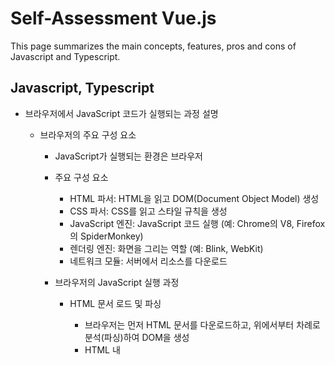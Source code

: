 # Self-Assessment Vue.js

This page summarizes the main concepts, features, pros and cons of Javascript and Typescript.

## Javascript, Typescript

- 브라우저에서 JavaScript 코드가 실행되는 과정 설명
  - 브라우저의 주요 구성 요소
    - JavaScript가 실행되는 환경은 브라우저
    - 주요 구성 요소
	  - HTML 파서: HTML을 읽고 DOM(Document Object Model) 생성
	  - CSS 파서: CSS를 읽고 스타일 규칙을 생성
	  - JavaScript 엔진: JavaScript 코드 실행 (예: Chrome의 V8, Firefox의 SpiderMonkey)
	  - 렌더링 엔진: 화면을 그리는 역할 (예: Blink, WebKit)
	  - 네트워크 모듈: 서버에서 리소스를 다운로드

    - 브라우저의 JavaScript 실행 과정
      - HTML 문서 로드 및 파싱
	    - 브라우저는 먼저 HTML 문서를 다운로드하고, 위에서부터 차례로 분석(파싱)하여 DOM을 생성
	    - HTML 내 <script> 태그를 만나면 JavaScript 코드 실행을 위해 파싱을 멈춤(동기 실행)
        - "<script src="app.js">" 처럼 외부 파일을 불러오면 네트워크 요청이 발생하며, 다운로드가 완료될 때까지 HTML 파싱이 멈출 수 있음.
	      - 해결 방법: <script async> 또는 <script defer> 속성을 사용.
	        - async: HTML 파싱과 병렬로 다운로드, 다운로드 완료 즉시 실행.
	        - defer: HTML 파싱이 끝난 후 실행

      - JavaScript 엔진이 코드 실행
        - 브라우저는 JavaScript 엔진을 사용하여 코드를 실행
        - 대표적인 JavaScript 엔진
	      - Chrome: V8 엔진
	      - Firefox: SpiderMonkey
	      - Edge: Chakra
	      - Safari: JavaScriptCore

        - JavaScript 엔진의 실행 과정
          - 파싱 (Parsing)
	        - JavaScript 코드를 토큰(token) 단위로 분석하여 AST(Abstract Syntax Tree, 추상 구문 트리) 생성
          - 컴파일 (Compilation, JIT Compilation)
	        - JavaScript 엔진은 인터프리터 + JIT(Just-In-Time) 컴파일러를 사용
              - JIT: 실행과정에서 컴파일하기 위해, 실행하는 시점에서 필요한 부분을 컴파일하는 방식
	        - 코드를 한 줄씩 실행하는 것이 아니라, 최적화된 바이트코드로 변환하여 실행 속도 개선
          - 실행 (Execution)
	        - JavaScript 코드는 콜 스택(Call Stack)과 힙(Heap) 메모리에서 실행

      - 실행 컨텍스트 생성 및 콜 스택 관리
        - JavaScript 엔진이 코드를 실행할 때 실행 컨텍스트(Execution Context) 를 생성하고 콜 스택(Call Stack) 에 저장하면서 실행
          - 콜 스택은 LIFO(Last In, First Out) 방식으로 동작
        - 실행 컨텍스트
          - 실행 컨텍스트에는 변수, 함수, this 객체 등이 포함
        - 코드 실행 과정
          - global execution context (전역 실행 컨텍스트) 생성
          - xxx() 함수 실행 → 새로운 실행 컨텍스트 생성 → 콜 스택에 추가
          - 내부 코드 실행 후 xxx() 컨텍스트가 제거

      - 비동기 코드 실행 (이벤트 루프와 콜백 큐)
        - JavaScript는 싱글 스레드(single-threaded) 기반
        - 비동기 처리를 위해 이벤트 루프(Event Loop) 와 콜백 큐(Callback Queue) 를 사용

      - DOM 업데이트 및 렌더링
        - JavaScript 실행이 끝나면 브라우저는 렌더링 엔진을 통해 화면을 다시 그림 (Repaint & Reflow).
	    - 비효율적인 DOM 조작이 많으면 성능 저하 발생
        
- 이벤트 루프(Event Loop)가 렌더링과 관련된 최적화 기법과의 관계
    - 이벤트 루프(Event Loop)
        - JavaScript의 비동기 처리를 담당하는 메커니즘으로, 단일 스레드 환경에서 비동기 작업을 효율적으로 처리하는 방식
        - JavaScript는 싱글 스레드(Single Thread) 기반이므로, 이벤트 루프를 통해 비동기 작업(렌더링, I/O, 타이머 등)을 관리하며 UI를 원활하게 업데이트
        - 주요 역할:
	        - 콜백 큐(Callback Queue)에서 태스크를 하나씩 가져와 실행
	        - 렌더링과 동시성 작업을 최적화하여 성능을 향상

    - 이벤트 루프의 동작 과정
        - (1) Call Stack(콜 스택)
	        - JavaScript 코드가 실행될 때 호출되는 함수가 쌓이는 스택(Stack)
	        - 함수 실행이 끝나면 스택에서 제거(Pop)

        - (2) Web APIs (비동기 작업 처리)
	        - setTimeout, DOM 이벤트, AJAX 요청 등 비동기 작업은 Web API를 통해 처리
	        - 완료된 작업은 콜백 큐(Callback Queue) 또는 마이크로태스크 큐(Microtask Queue)에 추가

        - (3) Task Queue (콜백 큐 & 마이크로태스크 큐)
	        - 마이크로태스크 큐 (Microtask Queue): Promise.then(), MutationObserver 등이 들어감.
	        - 콜백 큐 (Callback Queue): setTimeout(), setInterval(), event listeners 등이 들어감.

        - (4) Rendering (렌더링)
	        - 이벤트 루프는 각 주기(Tick)마다 태스크 실행 후 렌더링을 수행.
	        - 프레임 단위로 UI를 업데이트하며, 성능을 유지하기 위해 16.6ms(60FPS 기준) 이내에 처리.

    - 이벤트 루프와 렌더링 최적화
        - (1) requestAnimationFrame()을 사용한 부드러운 애니메이션
	        - setTimeout()이나 setInterval()은 고정된 시간 간격으로 실행되며, 화면 리프레시 속도와 동기화되지 않음.
	        - 브라우저는 60FPS 기준으로 16.6ms마다 화면을 업데이트하는데, requestAnimationFrame()을 사용하면 브라우저의 렌더링 주기에 맞춰 실행됨.
            - 예제: setTimeout() vs requestAnimationFrame()
            - 렌더링 최적화 효과
	            - FPS(Frame Per Second)와 동기화되어 CPU 부하 최소화
	            - 성능이 저하될 경우 프레임 조절이 가능하여 화면 끊김 방지
            
        - (2) 비동기 작업을 setTimeout(0) 대신 Promise.then()으로 처리
	        - 마이크로태스크 큐(Microtask Queue)가 콜백 큐보다 먼저 실행되므로, UI 업데이트 전에 실행이 보장됨.
            - 예제: setTimeout(0) vs Promise.then()
            - 렌더링 최적화 효과
	            - Promise는 마이크로태스크 큐에서 즉시 실행되므로 UI 업데이트 전에 작업 가능.
	            - setTimeout(0)은 다음 이벤트 루프에서 실행되므로 UI 업데이트 이후에 실행됨.

        - (3) Heavy Task(무거운 연산) 분할 실행
	        - 무거운 연산이 실행되면 Call Stack이 차단(blocking)되어 UI가 멈출 수 있음
	        - Chunking(작은 작업 단위로 나누어 실행) 또는 Web Worker 사용
            - 예제: Chunking 기법 (setTimeout())
            - 렌더링 최적화 효과
	            - 긴 연산을 여러 개의 작은 청크(chunk)로 나누어 UI가 멈추지 않도록 함
	            - setTimeout(0)으로 이벤트 루프의 다음 Tick에서 실행하여 UI 업데이트 보장

        - (4) Debouncing & Throttling 기법 활용
            - Debouncing (연속 호출 방지)
	            - 사용자의 입력이 멈춘 후 일정 시간 후에 실행
	            - ex. 검색 자동완성, 입력값 검증

            - Throttling (지정된 시간 간격으로 실행)
	            - 일정 시간마다 한 번만 실행됨
	            - ex. 스크롤 이벤트, 리사이즈 이벤트 최적화.

            - 렌더링 최적화 효과
	            - 불필요한 UI 업데이트 방지
	            - 성능 저하 없이 부드러운 애니메이션 & 이벤트 처리 가능.

    - 결론
        ➡ 이벤트 루프를 이해하고 활용하면 웹 애플리케이션의 성능을 향상시키고 부드러운 UI 렌더링을 제공 가능

- JavaScript에서 메모리 누수를 방지하는 방법
    - 메모리 누수
        - 메모리 누수(Memory Leak)는 프로그램이 더 이상 필요하지 않은 메모리를 해제하지 않고 계속 점유하는 상태를 의미
        - JavaScript는 가비지 컬렉션(Garbage Collection, GC)을 자동으로 수행하지만, 특정 패턴에서는 메모리 누수가 발생할 수 있음

    - JavaScript에서 발생하는 주요 메모리 누수 유형 및 방지 방법
        - (1) 글로벌 변수 남용 방지 (var 대신 let 또는 const 사용)
            - 문제점:
	            - var로 선언된 전역 변수는 window 객체에 저장되므로, 명시적으로 해제하지 않으면 메모리에 계속 남아 있음.
                - 해결 방법
	                - let 또는 const를 사용하여 블록 범위 변수로 선언
	                - use strict를 적용하여 암묵적 전역 변수 생성 방지 (function 위 정의)

        - (2) 타이머(setInterval, setTimeout) 정리
            - 문제점:
	            - setInterval()을 사용할 때, 참조하는 객체가 삭제되었음에도 타이머가 계속 실행되면 메모리 누수가 발생
                - 해결 방법
	                - clearInterval()을 사용하여 불필요한 타이머를 제거

        - (3) DOM 요소의 이벤트 리스너 정리
            - 문제점:
	            - 이벤트 리스너가 제거되지 않으면, 관련 객체가 메모리에 계속 유지됨.
            - 해결 방법: removeEventListener()를 사용하여 이벤트 리스너를 제거.

        - (4) 클로저(Closure) 사용 시 참조 정리
            - 문제점:
	            - 클로저 내부에서 외부 변수를 참조할 경우, 해당 변수가 GC(가비지 컬렉션)에서 제거되지 않음
            - 해결 방법
	            - 필요하지 않은 데이터는 null로 할당하여 참조를 해제

        - (5) 객체 간의 순환 참조 방지
            - 문제점:
	            - 객체가 서로를 참조하면 가비지 컬렉터가 이를 수집하지 못하고 메모리 누수가 발생
            - 해결 방법
	            - 객체가 서로를 참조할 경우, WeakMap 또는 WeakRef을 사용하여 가비지 컬렉션이 가능하도록 함

        - (6) WeakMap과 WeakSet을 활용한 메모리 자동 해제
	        - WeakMap과 WeakSet은 가비지 컬렉터가 참조를 자동으로 관리하므로 메모리 누수 방지에 효과적
            - 메모리 최적화 효과:
	            - user = null로 설정하면 GC가 자동으로 WeakMap에서 해당 데이터를 제거

        - (7) 개발자 도구를 활용한 메모리 누수 디버깅
            - Chrome DevTools에서 메모리 누수 분석 가능
	            - Performance 패널: 메모리 사용량이 지속적으로 증가하는지 확인
	            - Memory Snapshot: 객체 할당 상태 분석
	            - Heap Snapshot: 참조가 유지되고 있는 객체 추적

    - 결론
        - JavaScript의 메모리 누수를 예방하려면, 불필요한 참조를 제거하고, 이벤트 리스너 및 타이머를 적절히 정리하는 것이 중요

- 클로져의 핵심 개념
    - 개요
        - 함수 안의 함수
        - 외부 함수의 변수를 기억하고 접근할 수 있는 함수

    - 클로저의 핵심 개념 (함수, 내부함수)
        - 함수 안에 정의된 함수(내부 함수)
        - 외부 함수의 변수에 접근 가능
        - 심지어 외부 함수의 실행이 끝난 후에도 변수를 기억하고 사용 가능
        - 변수를 은닉(캡슐화)하는 효과를 가질 수 있음

    - 예제 1: 기본적인 클로저
        - inner_function은 outer_function의 변수 x를 기억하고 있음 → 클로저
        - 예제 코드
            ```python
            def outer_function(x):
                def inner_function(y):
                    return x + y  # 외부 함수의 변수 x를 사용
                return inner_function  # 내부 함수를 반환

            closure = outer_function(10)  # outer_function 실행 후 inner_function 반환
            print(closure(5))  # 10 + 5 = 15
            ```

    - 예제 2: 클로저가 변수를 기억하는 동작
        - increment()는 counter()의 count 변수를 기억하고 있음 → 클로저
        - 예제 코드
            ```python
            def counter():
                count = 0  # 외부 함수의 변수

                def increment():
                    nonlocal count  # 외부 변수 사용 (nonlocal 키워드 필요)
                    count += 1
                    return count

                return increment  # 내부 함수 반환

            counter1 = counter()  # 새로운 카운터 생성
            print(counter1())  # 1
            print(counter1())  # 2

            counter2 = counter()  # 새로운 카운터 생성
            print(counter2())  # 1  (독립적인 상태 유지)
            ```

    - 결론
        - 클로저는 "함수 안의 함수"일 뿐만 아니라, 외부 함수의 변수를 기억하고 사용하는 함수
        - 내부 함수가 외부 함수의 변수를 포획(Closure) 하여, 외부 함수가 종료되어도 변수를 유지 가능
        - 데이터 은닉과 상태 유지가 가능하여 함수형 프로그래밍과 객체 지향 프로그래밍에서 유용하게 활용됨
        - 외부 함수의 변수를 기억하는 함수 안의 함수

- Javascript/Typescript에서 클로저를 사용한 객체 지향 프로그래밍 예를 보여주세요.
    - 정의: 클로저는 함수가 외부 스코프의 변수에 접근할 수 있게 하는 구조임
    - OOP 방식 사용 예:
        ```ts
        function Counter() {
            let count = 0; // private 변수

            return {
                increment: () => ++count,
                getCount: () => count
            };
        }

        const counter = Counter();
        counter.increment(); // 1
        counter.getCount();  // 1
        ```
        - 특징: count는 외부에서 접근 불가, 내부 함수에서만 접근 → 은닉성 구현

- Immutable 데이터 패턴 사용 시 이점
    - 정의: 데이터 변경 없이 복사본을 생성하여 새로운 상태를 만드는 방식
    - 이점:
        - 상태 추적과 디버깅이 쉬움
        - 예측 가능한 상태 관리 (Redux 등에서 유리)
        - 사이드 이펙트 감소 → 안정성 향상
        - React의 shouldComponentUpdate 최적화에 유리

- 프론트엔드 성능 최적화를 위해 JavaScript에서 할 수 있는 것들
    - 주요 방법들:
        - 이벤트 디바운싱/스로틀링 사용
        - 불필요한 DOM 조작 최소화
        - Lazy loading, 코드 스플리팅
        - Web Worker로 연산 분산
        - 메모리 누수 방지 및 클로저 주의
        - requestAnimationFrame 활용 (애니메이션 시)

- TypeScript의 제네릭(Generic)을 사용 시 장점
    - 정의: 제네릭은 타입을 함수나 클래스에 매개변수처럼 넘길 수 있게 해주는 기능
    - 장점:
        - 코드 재사용성 증가: 여러 타입에 대해 하나의 함수/클래스 정의
        - 타입 안정성 유지: 타입이 고정되지 않으면서도 타입 체크 가능
        - 자동 타입 추론 가능: 호출 시 인자에 따라 자동으로 타입 추론
    - 예시
        ```ts
        function identity<T>(value: T): T {
            return value;
        }

        identity<string>('hello');  // 타입 명시
        identity(123);              // 타입 추론
        ```
        - 한줄 요약: 제네릭은 유연하면서도 타입 안정성을 유지할 수 있게 해줌

- TypeScript의 strict 옵션을 활성화 시 이점
    - 정의: strict는 타입스크립트의 모든 엄격한 타입 검사 기능을 켜는 플래그임
    - 이점:
        - null/undefined에 대한 엄격한 검사 (strictNullChecks)
        - 암시적 any 방지 (noImplicitAny)
        - 더 안전한 코드 작성 가능 → 런타임 에러 사전 방지
        - 의도하지 않은 버그를 컴파일 단계에서 발견 가능

    - 예시:
        ```ts
        function greet(name: string | null) {
            // strictNullChecks 없으면 오류 없이 통과됨
            console.log(name.toUpperCase()); // runtime error 가능
        }
        ```
        - 한줄 요약: strict는 버그 가능성을 줄이고 타입 안정성을 높여줌

- TypeScript의 Decorator 패턴은 무엇이며, 실제 사용 방법
    - 정의: 데코레이터는 클래스/속성/메서드/파라미터에 메타 프로그래밍 기능을 부여하는 특수 문법임
    - 특징:
        - 코드에 부가 기능 주입: 로깅, 인증, 바인딩 등
        - AOP(관점 지향 프로그래밍)처럼 동작
        - experimentalDecorators 설정 필요

    - 예시:
        ```ts
        function Log(target: any, propertyKey: string, descriptor: PropertyDescriptor) {
            const original = descriptor.value;
            descriptor.value = function (...args: any[]) {
                console.log(`Called ${propertyKey} with`, args);
                return original.apply(this, args);
            };
        }

        class Example {
            @Log
            greet(msg: string) {
                console.log(msg);
            }
        }

        new Example().greet('hello'); // 로그 출력 후 메서드 실행
        ```
        - 한줄 요약: 데코레이터는 클래스나 메서드에 기능을 주입해 코드 재사용성과 관심사 분리를 돕는 메타 프로그래밍 도구임

- JavaScript와 TypeScript를 비교했을 때 TypeScript를 사용하면 유지보수성이 개선되는 이유
    - 정적 타입 검사: 컴파일 시점에 타입 오류를 사전에 확인 가능
    - IDE 자동완성 & 리팩토링 용이: 타입 기반 코드 추적 및 변경이 쉬움
    - 자체 문서화 효과: 타입 정의만 봐도 함수/객체 구조를 쉽게 이해
    - 대규모 프로젝트에 적합: 협업 시 계약 기반 개발(타입 계약) 가능
    - 요약: 코드 안정성 향상, 예측 가능한 동작, 오류 감소로 유지보수 비용 절감

- JavaScript에서 CSR(Client Side Rendering)과 SSR(Server Side Rendering)의 차이점
    - CSR (클라이언트 측 렌더링):
        - 브라우저가 JS 받아서 렌더링
        - 초기 로딩 느림, 이후 빠름
        - SEO 불리, 동적 UI에 유리

    - SSR (서버 측 렌더링):
        - 서버에서 HTML 생성 후 전달
        - 초기 로딩 빠름, SEO에 유리
        - 서버 부하 증가, JS 상호작용 시 추가 로딩 필요

    - 요약: CSR은 UX 최적화에, SSR은 초기 속도·SEO에 유리

- JavaScript의 this 바인딩 원리
    - 기본 바인딩: 함수 단독 호출 → 전역(window, undefined in strict)
    - 암시적 바인딩: obj.method() 형태 → obj가 this
    - 명시적 바인딩: call, apply, bind로 this 직접 지정
    - new 바인딩: 생성자 함수 호출 시 새 객체가 this
    - 화살표 함수: this는 선언 당시 상위 스코프를 따라감 (렉시컬 바인딩)
    - 요약: 호출 방식에 따라 this가 결정되며, 화살표 함수는 예외적으로 고정됨

- JavaScript의 Promise와 async/await의 차이
    - Promise:
        - 비동기 작업을 .then().catch() 체인으로 처리
        - 가독성 떨어질 수 있음 (콜백 중첩 유사)

    - async/await:
        - async 함수 내에서 await으로 동기처럼 작성 가능
        - 에러 핸들링도 try/catch로 일관성
        - 더 간결하고 가독성 좋음

    - 요약: Promise는 체이닝 방식, async/await은 동기형 코드 스타일로 더 읽기 쉬움

- TypeScript의 interface와 type의 차이
    - interface: 객체의 구조 정의에 최적화됨, 선언 병합(extend, merge) 가능
    - type: 모든 타입 정의 가능 (유니언, 튜플, 함수 등), 유연한 조합에 강함
    - 차이 요약:
        - interface는 주로 객체 타입 확장에 적합
        - type은 복잡한 타입 표현에 유리
    - 실무에서는 interface를 기본으로, 복잡한 조합이 필요할 때 type을 사용함

- 렉시컬 스코프에 대한 설명
    - 정의: 함수가 정의된 위치(코드 작성 시점) 기준으로 변수의 유효 범위가 결정되는 스코프 방식
    - 특징: 실행 시점이 아닌 선언 시점의 스코프 체인을 따름
    - 예시:
        ```javascript
        function outer() {
            const x = 10;
            function inner() {
                console.log(x); // 10
            }
            return inner;
        }
        ```
    - 요약: 렉시컬 스코프는 함수가 선언된 위치 기준으로 상위 변수에 접근함

- JavaScript에서 클로저(Closure)는 동작원리
    - 정의: 함수가 외부 스코프의 변수에 접근할 수 있는 상태를 유지하는 구조
    - 동작 원리: 함수가 반환되거나 실행 컨텍스트가 종료되어도, 참조된 외부 변수는 GC되지 않고 살아있음
    - 용도: 정보 은닉, 상태 유지, 콜백 핸들링 등
    - 예시:
        ```js
        function counter() {
            let count = 0;
            return () => ++count;
        }

        const c = counter();
        c(); // 1
        c(); // 2
        ```
    - 요약: 클로저는 함수가 외부 변수에 계속 접근 가능하게 하여 상태를 보존함

- JavaScript의 event loop와 call stack의 동작 원리
    - Call Stack:
        - 현재 실행 중인 함수들의 스택. 
        - 함수가 호출되면 쌓이고, 종료되면 빠짐
    
    - Event Loop: Call Stack이 비어 있을 때 Task Queue의 콜백을 하나씩 처리함
    
    - 비동기 처리 흐름:
        - setTimeout, Promise, DOM 이벤트 → 큐에 등록됨
        - Call Stack이 비면, Event Loop가 큐에서 꺼내 실행
    
    - 요약: Call Stack은 함수 실행 순서를, Event Loop는 비동기 작업의 실행 시점을 관리함

- TypeScript에서 unknown과 any의 차이점
    - any: 어떤 타입도 허용하며, 모든 연산 가능 → 타입 안전성 없음
    - unknown: 모든 타입을 수용하지만, 사용 전에 타입 검사가 필요함
    - 차이점:
        - any는 무제한 자유, unknown은 타입 보호 후 사용 가능
        - unknown은 타입 안정성을 유지할 수 있음
        ```ts
        let val: unknown = "test";
        val.toUpperCase(); // 오류
        if (typeof val === 'string') val.toUpperCase(); // OK
        ```
    - 요약: unknown은 타입 안전한 any로, 더 엄격하고 안전함

- TypeScript에서 never 타입 사용 시점
    - 정의: 절대 발생하지 않는 값의 타입 (예: 함수가 끝나지 않거나 에러만 발생할 때)
    - 주요 사용처:
        - throw만 있는 함수 → 반환값 없음
        - switch문의 모든 case를 처리한 후의 default
        - 타입 좁히기 후 도달 불가능한 경우
    - 예제
        ```ts
        function fail(): never {
            throw new Error("error");
        }

        function check(x: string | number) {
            if (typeof x === 'string') return;
            if (typeof x === 'number') return;
            x; // never
        }
        ```
    - 요약: never는 도달 불가능한 상태나 반환값이 절대 없는 상황을 명시할 때 사용함

- JavaScript의 debounce와 throttle의 차이
    - debounce: 이벤트 발생 후 일정 시간 동안 추가 이벤트 없을 때 실행
        - 마지막 이벤트만 실행됨
        - 예: 검색창 자동완성, resize 끝난 후 작업

    - throttle: 일정 간격마다 이벤트 실행, 중간 이벤트 무시
        - 주기적으로 실행됨
        - 예: 스크롤 위치 추적, 드래그 처리

    - 요약:
        - debounce는 “마지막에 한 번”,
        - throttle은 “간격마다 한 번”

- JavaScript의 Prototype Chain과 Closure를 활용한 메모리 최적화 방법
    - Prototype Chain: 
        - 객체 간 상속 구조. 
        - 공통 메서드는 prototype에 정의하여 메모리 절약
        - 추가 설명
            - 메서드를 인스턴스마다 생성하지 않음
            - Object.create()나 클래스 prototype에 메서드 저장
            ```js
            function Animal() {}
            Animal.prototype.speak = function () { 
                console.log('sound'); 
            };
            ```
    
    - Closure 활용: 필요한 값만 클로저로 캡슐화하여 외부 노출 차단
        - 반복적으로 생성되는 객체의 내부 상태 은닉 → 불필요한 참조 제거
        ```js
        function createCounter() {
            let count = 0;
            return () => ++count;
        }
        ```
        - 요약:
            - Prototype은 공용 메서드 공유로 메모리 절약
            - Closure는 불필요한 전역 노출 방지와 상태 은닉에 도움

- JavaScript의 Event Loop와 Microtask Queue의 차이
    - Event Loop: Call Stack이 비면 큐에서 작업을 꺼내 실행
    - Microtask Queue: Promise .then, MutationObserver 등 고우선 작업이 담김
        - 이벤트 큐(Task Queue)보다 먼저 처리됨
        - 하나의 작업(예: 클릭 이벤트) 처리 후, 다음 이벤트 전에 모든 Microtask 처리
        ```js
        console.log('start');
        Promise.resolve().then(() => console.log('microtask'));
        setTimeout(() => console.log('macrotask'), 0);
        console.log('end');
        // 출력: start → end → microtask → macrotask
        ```
    - 요약:
        - Microtask는 더 빠르게, 우선적으로 실행됨
        - 일반 이벤트보다 먼저 소비되는 고우선 큐

- TypeScript의 Mapped Types와 Conditional Types의 동작원리
    - Mapped Types: 기존 타입의 모든 프로퍼티에 대해 일괄적으로 수정된 타입을 생성
        - 예: readonly, optional, nullable 변환
        ```ts
        type ReadOnly<T> = {
            [P in keyof T]: T[P];
        };
        ```

    - Conditional Types: 타입 간 조건 분기
        - A extends B ? X : Y 형태로 사용
        ```ts
        type IsString<T> = T extends string ? true : false;
        ```

    - 요약
        - Mapped → 속성 반복 변형
        - Conditional → 타입 조건 분기

- JavaScript에서 WeakMap, WeakSet의 사용 사례
    - WeakMap: 키가 객체만 가능, 참조가 사라지면 자동 GC
        - 캐싱, 프라이빗 데이터 저장 등에 사용
        ```js
        const wm = new WeakMap();
        wm.set(obj, "value"); // obj가 null되면 자동 GC
        ```
    - WeakSet: 객체만 저장 가능, 중복 허용 안 함
        - 특정 객체가 등록됐는지 여부 추적할 때 사용

    - 실제 사례:
        - DOM 노드 관련 임시 데이터 저장
        - 라이브러리에서 내부 상태 은닉 (메모리 누수 방지)
    - 요약:
        - GC 친화적 구조로, 일시적 객체의 상태 추적이나 은닉에 유리
    
- JavaScript에서 Proxy와 Reflect API 유용한 시점
    - Proxy: 객체의 접근/설정/삭제 등 모든 동작을 가로채는 래퍼
        - 예: 속성 접근 감시, 유효성 검사, 동적 속성 대응
        ```js
        const user = new Proxy({}, {
            get: (target, prop) => prop in target ? target[prop] : 'default',
        });
        ```

    - Reflect: Proxy 트랩 내부에서 원래 동작을 안전하게 수행할 때 사용
        - 내부 작업을 직접 구현하지 않고 일관된 방식으로 수행 가능
        ```js
        get(target, prop) {
            console.log('get', prop);
            return Reflect.get(target, prop);
        }
        ```

    - 요약:
        - Proxy → 행동을 가로채고 제어
        - Reflect → 가로챈 동작을 안전하게 위임

- TypeScript에서 Utility Types를 활용하여 코드 재사용성을 높이는 방법
    - 정의: 기존 타입을 변형해 새로운 타입을 만들 수 있는 도구 타입들
    - 대표 예시:
        - Partial<T>: 모든 속성을 optional로
        - Pick<T, K>: 특정 속성만 선택
        - Omit<T, K>: 특정 속성 제외
        - Readonly<T>: 모든 속성을 읽기 전용
        - Record<K, T>: K 키들에 대해 T 값을 매핑
        ```ts
        type User = { id: number; name: string; age: number };
        type UserPreview = Pick<User, 'id' | 'name'>;
        ```
    - 요약: 반복 타입 정의 없이 필요한 구조를 간결하게 재구성 가능 → 유지보수성과 재사용성 향상

- JavaScript의 var, let, const의 차이점
    - var: 함수 스코프, 중복 선언 가능, 호이스팅 시 undefined
    - let: 블록 스코프, 재할당 가능, 호이스팅되지만 TDZ(Temporal Dead Zone) 존재
    - const: 블록 스코프, 재할당 불가 (하지만 객체는 내부 변경 가능)
    ```js
    {
        var a = 1; // 바깥에서도 접근됨
        let b = 2; // 블록 내부에서만
        const c = 3;
    }
    ```
    - 요약: let과 const는 블록 스코프, const는 불변 참조 → var는 지양, const 우선 사용 권장

- Hoisting(호이스팅) 정의와 동작 원리
    - 정의: 변수, 함수 선언이 스코프 최상단으로 끌어올려지는 JS의 동작 방식
    - 동작 원리:
        - var, function 선언은 실행 전에 메모리에 등록됨
        - let, const도 호이스팅되지만 TDZ(Temporal Dead Zone) 때문에 초기화 전 접근 시 오류 발생
        ```js
        console.log(a); // undefined
        var a = 5;  // 5로 정의

        console.log(b); // ReferenceError
        let b = 10; // 10으로 정의
        ```
    - 요약:
        - var/function은 선언만 끌어올려짐 → undefined로 접근 가능
        - let/const는 호이스팅되지만 초기화 전 접근 금지 → 런타임 에러 발생

- 호이스팅에 대한 고찰
    - 개요
        - C++에서 함수 선언을 코드 상단에 명시 > 아래에서 해당 함수 호출 가능한 것처럼
        - 자바스크립트에서는 호이스팅 덕분에 아래에서 선언된 함수나 변수를 위에서 사용할 수 있게 됨
        - 그러나 C++의 이 개념과는 차이가 있음

    - C++ 함수 선언 vs JavaScript 호이스팅 차이
        - C++: 함수의 시그니처만 상단에 명시하는 선언(Declaration).
            - 실제 구현(Definition)은 아래에 있어도 됨.
            - 컴파일러가 명시적으로 해석함 (정적 언어)
            ```cpp
            void print(); // 선언

            int main() {
                print(); // 사용 가능
            }

            void print() {
                std::cout << "Hello";
            }
            ```
        - JavaScript: 인터프리터가 실행 전에 암묵적으로 선언을 끌어올림
            - 변수는 undefined로 초기화 (var), let/const는 TDZ 적용
            - 함수 선언문은 전체 함수 본문까지 호이스팅됨
            ```js
            greet(); // 가능
            
            function greet() {
                console.log("Hello");
            }
            ```

        - 요약
            - C++은 명시적 선언,
            - JavaScript는 암묵적 호이스팅
            - 비슷하지만, 정적 vs 동적 해석 방식의 차이로 인해 의도적이냐 자동이냐, 언제 초기화되냐가 다름

- undefined에 대한 설명
    - 정의: 변수는 선언됐지만, 값이 할당되지 않았을 때 자동으로 부여되는 기본값
    - 자동 부여 상황:
        - 변수를 let, var로 선언만 했을 때
        - 함수에서 명시적 return 없이 종료
        - 객체에서 존재하지 않는 속성 접근
        - 배열의 비어 있는 인덱스 접근
        ```js
        let a;
        console.log(a); // undefined

        function test() {}
        console.log(test()); // undefined

        const obj = {};
        console.log(obj.foo); // undefined
        ```
    - typeof 결과: typeof undefined → 'undefined'
    - 주의: undefined는 null과 다름 (둘 다 falsy지만 의미가 다름)
    - 요약
        - undefined는 "값이 없다"가 아니라, "값이 아직 할당되지 않았다"는 상태
        - 명시적 할당 없이 생기는 JavaScript 고유의 기본값
        - 개발자가 직접 할당하기보다는 상태 확인용으로 사용하는 것이 좋음

- null, NaN, falsy, == vs === 비교
    - null
        - 의도적으로 "없음"을 나타내는 값
        - 개발자가 직접 할당
        - typeof null은 'object' (역사적 버그지만 유지됨)
        - 예: let data = null; → "여기에 일부러 비워둠" 의미

    - NaN (Not-a-Number)
        - 숫자 타입인데, 숫자가 아님을 의미
        - 계산이 실패했을 때 발생 (ex: 0 / 0, parseInt('abc'))
        - typeof NaN은 'number'
        - NaN은 자기 자신과도 같지 않음 → NaN === NaN → false
        - 비교할 땐 Number.isNaN(value) 사용

    - falsy
        - Boolean 변환 시 false로 평가되는 값들
        - 대표적인 falsy 값:
            - false, 0, '' (빈 문자열), null, undefined, NaN
        - truthy는 falsy가 아닌 모든 값

    - == vs ===
        - == (느슨한 비교): 타입이 다르면 암묵적 형변환 후 비교
        - === (엄격한 비교): 타입과 값이 모두 같아야 true
            - 실무에서는 예측 가능한 결과를 위해 항상 === 권장

    - 요약
        - null: 일부러 비운 값
        - NaN: 수치 연산 실패 결과
        - falsy: 조건문에서 false로 처리되는 값들
        - ==: 형 변환 후 비교 / ===: 타입까지 비교 (권장)

- typeof null === 'object'가 왜 버그인지, 왜 발생했는지, 그리고 왜 아직까지 유지되는지에 대한 설명
    - typeof null === 'object'는 왜 버그인가?
        - null은 원시 타입(primitive)인데, typeof 연산자 결과가 'object'로 나옴
        - 논리적으로 맞지 않음: null은 객체가 아님
        - JS 입문자들이 가장 많이 혼동하는 부분 중 하나

    - 이 버그는 왜 생겼는가?
        - 역사적 배경:
            - JavaScript의 typeof는 초기 구현 당시 값의 내부 표현을 참조
            - 내부적으로 값들은 태그(tag) 형태로 저장됨
                - 예: 객체는 000으로 시작하는 태그, null도 같은 태그 사용
            - 결과적으로 null도 object처럼 취급된 것
        - ECMAScript 초창기 설계 실수였고, 이미 퍼져버린 생태계로 인해 변경 불가

    - 왜 지금까지 수정되지 않았는가?
        - 하위 호환성 때문
            - typeof null === 'object'를 기반으로 만든 수많은 웹사이트가 존재
            - 수정할 경우 기존 코드에서 오류 발생 위험 → JS는 웹 호환성에 매우 민감
        - 대신 대안 제공
            - 정확히 null 여부 확인 시는 value === null
            - 또는 value == null로 null | undefined 동시에 체크

    - 요약
        - typeof null === 'object'는 초기 JS 설계 실수
        - null은 객체가 아님에도 내부 태그값 때문에 'object'로 표시됨
        - 하위 호환성 때문에 지금도 유지 중
        - 정확한 null 체크는 value === null로 수행해야 함

- ==와 ===의 차이점
    - == (동등 연산자): 타입이 다르면 암묵적 형변환 후 비교
    - === (일치 연산자): 타입과 값 모두 동일해야 true
    - 예시:
        ```js
        0 == '0';           // true (형변환 발생, 암묵적 형변환)
        0 === '0';          // false
        null == undefined;  // true
        null === undefined; // false
        ```
    - 요약: ===은 예측 가능한 정확한 비교, 실무에서는 === 사용이 기본

- typeof, instanceof, Object.prototype.toString 간의 차이
    - typeof
        - 용도: 원시 타입(primitive) 확인
        - 결과값: 
            - 문자열 ('string', 'number', 'undefined', 'boolean', 'symbol', 'bigint', 'function', 'object')
        - 한계:
            - 배열, 객체, null, 함수 → 대부분 'object'로 나옴
            - typeof null === 'object' (역사적 버그)
        ```js
        typeof 123          // 'number'
        typeof 'hi'         // 'string'
        typeof undefined    // 'undefined'
        typeof null         // 'object' ← 주의, 역사적 버그
        typeof [1, 2, 3]    // 'object'
        typeof function(){} // 'function'
        ```

    - instanceof
        - 용도: 객체가 어떤 생성자(constructor)의 인스턴스인지 확인
        - 기준: 프로토타입 체인을 따라 constructor.prototype을 검사
        - 한계:
            - 원시 타입엔 사용 불가
            - 다른 iframe/window에서 생성된 객체는 실패할 수 있음 (다른 realm)
        - 예제
            ```js
            [] instanceof Array      // true
            {} instanceof Object     // true
            'hi' instanceof String   // false (원시값은 false)
            new String('hi') instanceof String // true
            ```

    - Object.prototype.toString.call(value)
        - 용도: 정확한 내부 타입 식별
        - 결과값: "[object Type]" 형태의 문자열
        - 장점: 배열, null, Date 등도 정확히 구분 가능
        - 실무에서 가장 정밀한 타입 확인 방법 중 하나
        ```js
        Object.prototype.toString.call(null)         // '[object Null]'
        Object.prototype.toString.call([])           // '[object Array]'
        Object.prototype.toString.call(() => {})     // '[object Function]'
        Object.prototype.toString.call(new Date())   // '[object Date]'
        ```

- JavaScript에서 null과 undefined의 차이
    - undefined: 변수는 선언되었지만 값이 할당되지 않은 상태
        - 자바스크립트가 자동으로 부여
    - null: 의도적으로 “값이 비어 있음”을 나타내기 위해 개발자가 명시적으로 할당
    - 차이 요약:
        - undefined → "할당되지 않음"
        - null → "비어 있도록 명시함"
    - 예제
        ```js
        let a;
        console.log(a); // undefined

        let b = null;
        console.log(b); // null
        ```


- JavaScript에서 typeof 연산자가 반환하는 값
    - 결과값: 항상 문자열 형태로 타입 이름을 반환
    - 주요 반환값:
        - 'undefined', 'object', 'boolean', 'number', 'string'
        - 'function', 'symbol', 'bigint'
    - 주의할 점:
        - typeof null → 'object' (버그)
        - 배열도 'object'
    - 예제
        ```js
        typeof 123           // 'number'
        typeof 'hi'          // 'string'
        typeof undefined     // 'undefined'
        typeof null          // 'object' ← 주의
        typeof () => {}      // 'function'
        ```

- JavaScript에서 데이터 타입 종류 및 개수
    - 총 개수
        - 총 8가지 (ES6 기준)

    - 원시 타입 (Primitive)
        - undefined
        - null
        - boolean
        - number
        - string
        - symbol (ES6)
        - bigint (ES2020)

    - 참조 타입 (Reference)
        - object
            - 배열, 함수, 객체, 날짜 등 포함

    - 요약:
        - 원시 타입은 값 자체를 저장
        - 참조 타입은 메모리 주소를 통해 값 참조

- IIFE(즉시 실행 함수, Immediately Invoked Function Expression)의 역할
    - 정의
        - 즉시 실행 함수, Immediately Invoked Function Expression
        - 정의하자마자 즉시 실행되는 함수 표현식
    - 형태
        ```js
        (function() {
            console.log('실행됨');
        })();
        ```

    - 주요 역할:
        - 변수 스코프를 지역화해서 전역 오염 방지
        - 모듈화 패턴 구현 (ES6 이전)
        - 클로저 기반 초기화 코드 실행에 활용

    - 요약: IIFE는 즉시 실행 + 스코프 보호용 함수로 많이 사용됨

- JavaScript에서 truthy와 falsy 값 설명
    - falsy 값 (Boolean으로 변환 시 false):
        - false, 0, '' (빈 문자열), null, undefined, NaN

    - truthy 값 (그 외 전부):
        - 빈 배열 [], 빈 객체 {}, '0', 'false', Infinity, -1 등

    - 요약: falsy는 JS에서 조건문 등에서 false로 간주되는 값 → 이외는 모두 truthy

- JavaScript에서 deep copy와 shallow copy의 차이
    - shallow copy (얕은 복사):
        - 최상위 값만 복사, 내부 객체는 참조 유지
        - ex: Object.assign({}, obj), spread { ...obj }

    - deep copy (깊은 복사):
        - 중첩 객체까지 전부 복사, 원본과 완전히 독립
        - ex: structuredClone(obj), JSON.parse(JSON.stringify(obj)) (단점 있음)

    - 예제 (얕은 복사)
        ```js
        const obj = { a: 1, b: { c: 2 } };
        const shallow = { ...obj };
        shallow.b.c = 9; // 원본 obj도 영향 받음
        ```

    - 요약:
        - shallow: 참조 공유됨
        - deep: 완전히 독립된 복사본 생성

- ...obj 에서 ...의 의미
    - 정의: 전개 연산자(Spread Operator, 스프레드 오퍼레이션)
        - 객체나 배열의 요소를 개별적으로 펼쳐서 복사하거나 전달하는 문법

    - 객체에서 사용 예제
        ```js
        const obj1 = { a: 1, b: 2 };
        const obj2 = { ...obj1, c: 3 };  // { a: 1, b: 2, c: 3 }
        ```

    - 배열에서 사용
        ```js
        const arr1 = [1, 2];
        const arr2 = [...arr1, 3]; // [1, 2, 3]
        ```
        - 배열도 마찬가지로 각 요소를 펼쳐서 새로운 배열을 만듦

    - 함수 인자에서 사용 (Rest Parameter 와는 반대)
        ```js
        function sum(a, b, c) {
            return a + b + c;
        }

        const nums = [1, 2, 3];
        sum(...nums); // 6
        ```
        - 배열 요소를 개별 인자처럼 전달할 때 사용

    - 요약
        - ...은 객체/배열/인자의 요소를 펼치거나 복사할 때 사용
        - Spread는 복사, 병합, 전달에 유용한 문법 도구

- Rest parameter, default parameter, 배열과 객체 구조 분해
    - Rest Parameter (...args)
        - 정의: 함수의 가변 인자들을 배열로 수집
        - 문법: function fn(...args) {}
        - 예시:
            ```js
            function sum(...nums) {
                return nums.reduce((a, b) => a + b, 0);
            }
            sum(1, 2, 3); // 6
            ```
        - 요약: Rest는 나머지를 모은다, 항상 마지막 인자에만 위치 가능

    - Default Parameter
        - 정의: 함수 인자에 기본값 설정
        - 예시:
            ```js
            function greet(name = 'Guest') {
                console.log(`Hello, ${name}`);
            }
            greet(); // Hello, Guest
            ```
        - 요약: 전달된 인자가 undefined일 경우 기본값 사용

    - 구조 분해 할당 (Destructuring Assignment)
        - 배열 구조 분해
            ```js
            const arr = [1, 2, 3];
            const [a, b] = arr; // a=1, b=2
            ```
        - 객체 구조 분해
            ```js
            const user = { name: 'Tom', age: 30 };
            const { name, age } = user;
            ```
        - 구조 분해 + 기본값 + 나머지 (Rest)
            ```js
            const [x, y = 5, ...rest] = [1];
            console.log(x); // 1
            console.log(y); // 5
            console.log(rest); // []

            const { a, ...others } = { a: 1, b: 2, c: 3 };
            console.log(others); // { b: 2, c: 3 }
            ```

    - 요약: 
        - 구조 분해는 값을 변수로 쉽게 분리
        - Rest는 나머지를 모음
        - Default는 값이 없을 때 기본 대입

- JavaScript에서 Object.freeze(), Object.seal(), Object.assign()의 차이점
    - Object.freeze(obj)
        - 불변 객체로 만듦
        - 속성 추가/삭제/수정 모두 불가능
        - 깊은 freeze는 아님 (중첩 객체는 여전히 변경 가능)

    - Object.seal(obj)
        - 속성 추가/삭제 불가, 수정은 가능
        - 구조는 고정되지만 값은 바뀔 수 있음

    - Object.assign(target, source)
        - 객체 복사 또는 병합에 사용, 속성 추가/수정 가능
        - 얕은 복사 (shallow copy) 수행
        - 같은 키가 있으면 덮어씀

    - 예제
        ```js
        const a = { x: 1 };
        const b = { y: 2 };
        const merged = Object.assign({}, a, b); // { x: 1, y: 2 }
        ```

- JavaScript에서 Object.create(null)를 사용하면 어떤 차이가 있는지 설명
    - 일반 객체는 Object.prototype을 상속
        - 기본 메서드 (toString, hasOwnProperty, 등)가 있음
    - Object.create(null)은 순수한 딕셔너리 객체 생성
        - 프로토타입 체인이 없음
        - 해시 맵처럼 사용 시 충돌 방지
    - 예제
        ```js
        const obj = Object.create(null);
        obj.toString; // undefined
        ```
    - 실전 활용: 키 충돌 없는 순수 데이터 저장용 객체로 적합

- JavaScript에서 함수 선언과 함수 표현식의 차이
    - 함수 선언 (Function Declaration)
        ```js
        function greet() {
            console.log('hi');
        }
        ```
        - 호이스팅 O: 코드 위에서도 호출 가능, 선언 전 사용 가능
        - 전역이나 블록 내에 선언됨

    - 함수 표현식 (Function Expression)
        ```js
        const greet = function() {
            console.log('hi');
        };
        ```
        - 호이스팅 X: 변수는 호이스팅되지만, 값 할당 전엔 사용 불가, 선언 이후에만 사용 가능
        - 함수가 값처럼 변수에 할당됨

- JavaScript에서 bind, call, apply의 차이점
    - 공통점: 함수의 this를 명시적으로 설정하는 방법
    - 차이점:
        - bind:
            - 실행 여부 X
            - 인자 전달 방식: 나중에 실행, bind(this, a, b)
            - 용도: 함수 복제 (지연 실행용)
        - call:
            - 실행 여부 O
            - 즉시 실행, call(this, a, b)
            - 용도: 즉시 실행 + this 지정
        - apply:
            - 실행 여부 O
            - 즉시 실행, apply(this, [a, b])
            - 용도: 인자를 배열로 전달해야 할 때 유용
    - 예제
        ```js
        function greet(msg) {
            console.log(msg + ', ' + this.name);
        }
        const person = { name: 'Tom' };

        greet.call(person, 'Hello');        // Hello, Tom
        greet.apply(person, ['Hi']);        // Hi, Tom

        const bound = greet.bind(person);   // 지연 실행용
        bound('Hey');                       // Hey, Tom
        ```

- JavaScript에서 setTimeout과 setInterval의 동작 원리
    - setTimeout(fn, delay): 일정 시간 후 한 번 실행
    - setInterval(fn, delay): 일정 시간마다 반복 실행
    - 공통점:
        - 둘 다 비동기 타이머 함수, Web API에 의해 동작
        - 실행 후 콜백은 Task Queue에 등록, Call Stack이 비면 실행됨
    - 예제
        ```js
        setTimeout(() => console.log('once'), 1000);
        setInterval(() => console.log('repeat'), 1000);
        ```
    - 주의: 정확한 시간 보장은 아님 (이벤트 루프 상태에 따라 지연 가능)

- JavaScript에서 Map과 Object의 차이점
    - Map
        - 키 타입: 모든 값 (객체 포함)
        - 순서 보장: 입력 순서 보장
        - 반복 및 크기 측정: map.size, for...of 가능
        - 성능: 많은 키 삽입/삭제 시 더 안정적
    - Object
        - 키 타입: 문자열, 심볼만
        - 순서 보장: 일부 엔진만 보장(명시적 아님)
        - 반복 및 크기 측정: 수동 처리 필요(ex: Object.keys)
        - 성능: 간단한 구조에만 적합
    - 예제
        ```js
        const map = new Map();
        map.set('a', 1);
        map.set({}, 2); // 객체도 키로 가능

        const obj = { a: 1 };
        obj[{}] = 2; // 키가 문자열로 강제 변환됨: "[object Object]"
        ```
    - 요약
        - Map은 고급 키/값 저장, 순서 보장, 객체 키 가능
        - Object는 간단한 구조에 적합하며 프로토타입 이슈 있음

- JavaScript에서 forEach, map, filter, reduce의 차이점
    - forEach
        - 목적: 반복 수행(단순 실행)
        - 반환값: 없음 (undefined)
        - 사용 예: 로그 출력, 외부 변수 조작 등
    - map
        - 목적: 요소 변환
        - 반환값: 새 배열
        - 사용 예: 변환된 배열 만들 때
    - filter
        - 목적: 조건 필터링
        - 반환값: 조건 통과한 새 배열
        - 사용 예: 조건 만족 요소 추출
    - reduce
        - 목적: 누적 계산
        - 반환값: 누적 결과값
        - 사용 예: 합계, 객체로 변환 등
    - 예제
        ```js
        const arr = [1, 2, 3];
        arr.forEach(v => console.log(v));           // 단순 실행
        const doubled = arr.map(v => v * 2);        // [2, 4, 6]
        const evens = arr.filter(v => v % 2 === 0); // [2]
        const sum = arr.reduce((a, b) => a + b, 0); // 6
        ````
    - 요약
        - forEach는 실행만
        - map은 변환
        - filter는 추출
        - reduce는 누적

- JavaScript에서 동기 코드와 비동기 코드의 차이
    - 동기(Synchronous):
        - 위에서 아래로 차례대로 실행
        - 다음 작업은 이전 작업이 끝날 때까지 대기
        - 예: 일반 함수 호출, 수학 계산

    - 비동기(Asynchronous):
        - 바로 다음 줄로 넘어감, 작업 완료는 나중에
        - 대기 중인 작업은 콜백, 프로미스 등으로 처리
        - 예: setTimeout, fetch, 이벤트 리스너

    - 예제
        ```js
        console.log(1);
        setTimeout(() => console.log(2), 0);
        console.log(3);  // 결과: 1 → 3 → 2
        ```

    - 요약:
        - 동기: 순차 실행
        - 비동기: 나중에 실행 (이벤트 루프에 의해 처리)

- JavaScript의 실행 컨텍스트(Execution Context)
    - 정의: 코드가 실행되는 환경/정보의 집합
    - 종류:
        - 전역 실행 컨텍스트 (스크립트 전체 실행 시 생성)
        - 함수 실행 컨텍스트 (함수 호출 시마다 생성)
        - eval 실행 컨텍스트 (사용 지양)

    - 구성요소:
        - Variable Environment: 변수/함수 선언 정보
        - Lexical Environment: 현재 스코프 체인
        - this 바인딩: 현재 컨텍스트의 this 값

    - 실행 흐름:
        - 실행 컨텍스트는 Call Stack에 쌓이고,
        - 가장 위의 컨텍스트가 현재 실행 중인 코드 환경을 의미

    - 예제
        ```js
        function foo() {
            let x = 10;
        }
        foo(); // foo() 실행 시 새로운 컨텍스트 생성됨
        ```
    - 요약: 실행 컨텍스트는 JS 코드가 어디서, 어떻게 실행될지를 정의하는 실행 단위의 기본 구조

- this 바인딩, 클로저, 실행 컨텍스트, 스코프 체인 고찰
    - this 바인딩
        - 정의: 함수가 호출되는 방식에 따라 결정되는 실행 컨텍스트 내의 참조 객체
        - 바인딩 방식:
            - 호출방식 & this 값 정보
                - 일반 함수 호출: 전역 객체 (window, strict에서는 undefined)
                - 메서드 호출: 해당 객체
                - 생성자 호출(new): 새로 생성된 인스턴스
                - call, apply, bind: 명시적으로 지정한 객체
                - 화살표 함수: 외부 스코프의 this를 그대로 사용 (렉시컬 this)
        - 예제
            ```js
            const obj = {
                value: 1,
                get: function () { return this.value; }
            };
            obj.get(); // 1

            const get = obj.get;
            get(); // undefined (전역 또는 strict 모드에 따라 다름)
            ```
        - 요약: this는 정의된 곳이 아니라 호출된 방식에 따라 결정됨

    - 클로저 vs 실행 컨텍스트
        - 클로저
            - 정의: 함수가 외부 스코프의 변수를 기억하는 기능
            - 생성 시점: 함수가 정의될 때
            - 수명: 참조가 유지되는 한 지속됨 (GC 예외 대상)
            - 역할: 상태 유지, 은닉
        - 실행 컨텍스트
            - 정의: 코드 실행 환경에 대한 모든 정보 집합
            - 생성 시점: 코드 실행 시 (전역, 함수 등)
            - 수명: 실행 종료 시 콜 스택에서 제거됨
            - 역할: 변수/스코프/this 관리
        - 예제
            ```js
            function outer() {
                let count = 0;
                return function () {
                    return ++count;
                };
            }

            const counter = outer(); // 클로저 생성
            counter(); // 1
            counter(); // 2
            ```
        - 요약:
            - 실행 컨텍스트는 일시적인 실행 환경
            - 클로저는 그 환경의 일부를 계속 기억하는 함수 객체

    - 스코프 체인 (Scope Chain)
        - 정의: 변수를 찾을 때 현재 렉시컬 환경부터 상위 스코프까지 검색하는 구조
        - 실행 컨텍스트 안의 Lexical Environment가 체인 구조로 연결됨
        - 예제:
            ```js
            function outer() {
                let x = 10;
                function inner() {
                    console.log(x); // outer의 x를 참조
                }
                inner();
            }
            ```
        - 동작 원리:
            - inner → outer → global 순으로 위로 거슬러 올라가며 변수 탐색
        - 관련 키워드:
            - 렉시컬 스코프(정의된 위치 기준)
            - 클로저도 이 스코프 체인을 참조해 외부 변수 기억함
        - 요약: 스코프 체인은 내부 함수에서 외부 변수에 접근할 수 있게 해주는 구조
    
    - 핵심 흐름 요약
        - 실행 컨텍스트가 만들어지면 → 스코프 체인과 this 바인딩 설정
        - 함수가 생성될 때 외부 스코프를 기억하며 → 클로저가 생성됨
        - 클로저는 해당 실행 컨텍스트 일부(렉시컬 환경)를 계속 참조함
        - 변수 탐색 시 스코프 체인을 따라 위로 올라가며 찾음

- 렉시컬 스코프(Lexical Scope)와 렉시컬 this
    - 렉시컬 스코프 (Lexical Scope)
        - 정의: 함수가 정의된 위치(코드 작성 시점) 기준으로 상위 스코프가 결정되는 방식
            - 누가 호출했는지와는 무관, 어디서 선언되었는지가 중요함
            - 쉽게 말해: 함수가 어디서 호출되든, 자기 주변 코드(정의된 위치)만 본다는 것
        - 예제
            ```js
            const x = 1;

            function outer() {
                const x = 2;

                function inner() {
                    console.log(x); // → 2 (정의된 위치 기준)
                }

                return inner;
            }

            const fn = outer();
            fn(); // outer 안에 정의됐으므로 x = 2
            // 즉, fn() 호출은 외부에서 했지만 함수가 정의된 위치,
            // 코드 작성 시점 기준으로 동작하게 됨
            // 그러므로 값은 2 즉, 기존에 선언될 때 정의되었던 const x = 2의 2가 반환
            ```

    - 렉시컬 this (Lexical this)
        - 정의: this 값이 선언된 위치의 상위 스코프를 따라 결정되는 방식
        - 화살표 함수에서만 적용
        - 일반 함수는 this가 호출된 방식에 따라 달라지지만, 화살표 함수는 고정됨
        - 예제
            ```js
            const person = {
                name: 'Alice',
                greet: function () {
                    setTimeout(() => {
                        console.log(this.name); // → 'Alice'
                    }, 100);
                }
            };

            person.greet();
            ```
        - setTimeout 안의 화살표 함수는 this를 자신이 선언된 greet 함수의 this로 고정해서 사용함 → 즉 person

    - 요약
        - 렉시컬 스코프
            - 기준: 함수의 정의 위치
            - 적용대상: 모든 함수
            - 동작방식: 변수 탐색 시 상위 코드 범위 기준
        - 렉시컬 this
            - 기준: 화살표 함수의 정의 위치
            - 화살표 함수만 해당
            - this는 상위 스코프의 this를 따름

- this 바인딩 방식 5가지와 함께, 화살표 함수 vs 일반 함수의 this 차이
    - JavaScript의 this 바인딩 방식 5가지 (기본, 암시, 명시, new, 렉시컬)
        - 기본 바인딩 (Default Binding)
            - 일반 함수 호출 시 → this는 전역(window) 또는 undefined (strict mode)
            ```js
            function show() {
                console.log(this); // window or undefined
            }
            show();
            ```

        - 암시적 바인딩 (Implicit Binding)
            - 객체의 메서드로 호출될 경우 → 해당 객체가 this
            ```js
            const obj = { name: 'Tom', say() { console.log(this.name); } };
            obj.say(); // 'Tom'
            ```

        - 명시적 바인딩 (Explicit Binding)
            - call, apply, bind를 통해 this를 직접 지정
            ```js
            function say() { console.log(this.name); }
            const user = { name: 'Alice' };
            say.call(user); // 'Alice'
            ```

        - new 바인딩 (Constructor Binding)
            - new 키워드로 생성자 함수 호출 시 -> 새로 생성된 인스턴스가 this
            ```js
            function Person(name) { this.name = name; }
            const p = new Person('Bob'); // p.name = 'Bob'
            ```

        - 렉시컬 바인딩 (Arrow Function)
            - this가 정적으로 결정됨 -> 상위 스코프의 this를 그대로 사용
            - 바인딩 불가능 (call, apply, bind로도 변경 안됨)

    - 화살표 함수 vs 일반 함수의 this 차이
        - 일반 함수
            - this 바인딩 방식: 호출 시점에 결정(동적)
            - call/apply/bind 작동: 작동함
            - 주 용도: 동적 객체 메서드, 생성자 함수 등
        - 화살표 함수
            - this 바인딩 방식: 정의된 위치의 외부 this (렉시컬)
            - call/apply/bind 작동: 작동 안 함
            - 주 용도: 콜백 함수, setTimeout 내부, React 등
        - 예제
            ```js
            const obj = {
                name: 'Charlie',
                say: function () {
                    setTimeout(function () {
                        console.log(this.name); // undefined (전역)
                    }, 100);
                },
            };

            const obj2 = {
                name: 'Dana',
                say: function () {
                    setTimeout(() => {
                        console.log(this.name); // 'Dana' (렉시컬 this)
                    }, 100);
                },
            };
            ```
        - 요약
            - this는 어떻게 호출되었는지에 따라 달라지는 동적 개념
            - 화살표 함수는 유일하게 this가 정적으로(렉시컬) 바인딩됨
            - 정확한 제어가 필요하면 call, bind, 또는 화살표 함수 사용 고려

- 렉시컬 스코프 vs 다이나믹 스코프, 가비지 컬렉션 시점, 메모리 누수 원인, Event Loop + 클로저 조합 문제
    - 렉시컬 스코프 vs 다이나믹 스코프
        - 렉시컬 스코프
            - 기준: 코드 작성 시점 (함수 정의 위치)
            - 변수 탐색 위치: 정의된 시점의 외부 스코프 체인
            - 언어 예시: 자바스크립트, 파이썬 등
        - 다이나믹 스코프
            - 기준: 코드 실행 시점 (함수 호출 위치)
            - 변수 탐색 위치: 호출한 곳의 실행 컨텍스트 체인
            - 언어 예시: 일부 Lisp 계열, Bash 등
        - 예제
            ```js
            // 렉시컬 스코프 예시
            const a = 1;
            function outer() {
                const a = 2;
                function inner() {
                    console.log(a); // 2 ← 정의된 외부 스코프 기준
                }
                inner();
            }
            outer();
            ```
        - 요약: 자바스크립트는 정의 위치 기준(정적)인 렉시컬 스코프만 사용

    - 가비지 컬렉션(GC) 시점
        - 정의: 더 이상 접근할 수 없는 메모리를 자동으로 해제
        - GC 시점 조건:
            - 도달 불가능한 객체 (reachability graph에 포함되지 않음)
            - 루트 객체(window/globalThis)에서 참조되지 않으면 GC 대상
        - 예제
            ```js
            let obj = { name: 'data' };
            obj = null; // 이전 객체는 더 이상 참조되지 않음 → GC 대상
            ```
            - GC는 명시적 시점이 없음 → JS 엔진(V8 등)이 알고리즘으로 자동 처리
        - 요약: 참조가 완전히 끊긴 객체는 GC 대상, 직접 해제는 불가능

    - 메모리 누수(Memory Leak) 주요 원인
        - 전역 변수 남용
            - 참조가 계속 유지되어 GC가 못 지움
        - 클로저 내부에서 불필요한 외부 참조 유지
            - 오래 살아남는 클로저가 불필요한 데이터까지 보관
        - DOM 참조 유지
            - 제거된 DOM을 코드에서 계속 참조할 경우
        - 이벤트 리스너 제거 안 함
            - addEventListener만 하고 removeEventListener 안 하면 참조 유지됨
        - 누수 예시
            ```js
            function leak() {
                const large = new Array(1000000).fill('...');
                return () => console.log(large.length); // 클로저가 large를 계속 참조
            }
            const hold = leak(); // large가 GC 안 됨
            ```
        - 요약: GC는 똑똑하지만, 개발자가 참조를 무심코 유지하면 메모리 누수 발생

    - Event Loop + 클로저 조합 문제
        - 상황: 클로저로 묶인 데이터를 Event Queue나 Timer로 넘길 때, 이벤트가 실행되기 전까지 불필요한 메모리 유지

        - 문제 예시:
            ```js
            function createHandler() {
                const hugeData = new Array(1000000).fill('...');
                setTimeout(() => {
                    console.log('event'); // hugeData 클로저로 잡힘 → 3초 동안 GC 안 됨
                }, 3000);
            }
            createHandler();
            ```
            - 해결 방법:
                - 클로저에서 불필요한 외부 변수 참조 제거
                - null 할당 또는 스코프 제한

    - 전체 요약
        - 렉시컬 vs 다이나믹 스코프: 정의 위치 기준 vs 호출 위치 기준(JS는 렉시컬만 사용)
        - 가비지 컬렉션 시점: 참조 끊긴 객체가 GC 대상
        - 메모리 누수 원인: 전역변수, 클로저, DOM 참조, 이벤트 리스너 등
        - 이벤트 루프 + 클로저 문제: 콜백 실행 전까지 클로저가 데이터 유지 -> 메모리 오래 점유할 가능성 존재

- 클로저 최적화 전략, 메모리 관리 베스트 프랙티스
    - 클로저 최적화 전략
        - 불필요한 참조 최소화
            - 클로저 내부에서 외부 변수 사용을 최소화
            - 불필요한 대용량 객체는 참조하지 않기
            ```js
            function create() {
                const big = new Array(1000000).fill('...');
                return () => {
                    // console.log(big); 필요 없으면 제거
                    console.log('hello'); ✅
                };
            }
            ```

        - 클로저 수명 제한
            - 클로저를 전역이나 장기 참조 변수에 저장하지 않기
            - 필요 시 명시적으로 null 할당
            ```js
            let handler = create();
            handler = null; // 참조 해제 → GC 가능
            ```

        - 타이머/이벤트에서 클로저 정리
            - setTimeout, setInterval, addEventListener 안에 클로저가 있을 경우
                - → 실행 후 null 처리 또는 clearTimeout / removeEventListener
                ```js
                const id = setTimeout(() => {
                    // 클로저 내부 참조 정리
                }, 3000);
                clearTimeout(id);
                ```

    - JavaScript 메모리 관리 베스트 프랙티스
        - 전역 변수 최소화
            - 전역에 변수를 선언하면 앱이 종료될 때까지 GC 대상에서 제외
            - let, const, 모듈 범위로 스코프 제한

        - DOM 요소 참조 시 정리 필수
            - 제거된 DOM을 여전히 코드에서 참조하면 메모리 누수 발생
            - 이벤트 핸들러도 함께 해제
            ```js
            const el = document.getElementById('btn');
            function handleClick() { ... }

            el.addEventListener('click', handleClick);

            // 제거 시
            el.removeEventListener('click', handleClick);
            ```

        - 클로저 내부 변수와 타이머 정리
            - setInterval은 특히 주의: 자동 반복되며 클로저 내 변수 계속 참조
            - 컴포넌트 언마운트 시 반드시 clear

        - 객체 캐시 또는 Map은 WeakMap 사용 고려
            - 참조 해제 자동화, GC 친화적
            ```js
            const wm = new WeakMap();
            wm.set(obj, 'value'); // obj가 사라지면 자동 GC
            ```

        - 메모리 릭 감지 툴 사용
            - DevTools → Performance 탭, Heap Snapshot 활용
            - console.profile() → GC 후에도 살아 있는 객체 추적 가능

    - 전체 요약 정리
        - 클로저 참조 최소화: 메모리 점유 줄이기
        - 타이머/리스너 정리: 참조 유지 방지
        - WeakMap 사용: 자동 해제 가능한 키-값 저장
        - 전역 변수 지양: 수명 통제 불가능한 참조 방지
        - DevTool 활용: 누수 진단 및 객체 생명 주기 분석

- JavaScript에서 arguments 객체 동작 원리
    - 정의: 함수 내부에서 사용 가능한 유사 배열 객체로, 모든 인자 목록을 담고 있음
    - 특징:
        - 배열처럼 생겼지만 진짜 배열은 아님 (map, filter 등 사용 불가)
        - ES5 이하에서 주로 사용
        - 화살표 함수에는 존재하지 않음
        - ES6 이후엔 ...rest로 대체하는 것이 일반적
    - 예제
        ```js
        function sum() {
            let total = 0;
            for (let i = 0; i < arguments.length; i++) {
                total += arguments[i];
            }
            return total;
        }
        sum(1, 2, 3); // 6
        ```
    - 요약: arguments는 함수 인자 전체를 담는 옛 방식 유사 배열 객체


- JavaScript에서 use strict의 역할
    - 정의: "use strict"는 ES5에서 도입된 엄격 모드 선언
    - 역할 및 효과:
        - 암묵적 전역 변수 선언 방지
        - 중복된 파라미터 금지
        - 삭제 불가능한 속성 삭제 차단
        - this가 undefined인 경우 오류 발생 (예: 일반 함수에서의 this)
        - 보안성과 오류 예방에 도움
    - 예제
        ```js
        "use strict";

        x = 10; // ReferenceError: x is not defined
        ```
    - 요약: "use strict"는 코드를 더 엄격하고 안전하게 실행하는 개발자 보호 모드

- JavaScript에서 함수형 프로그래밍을 적용하는 방법
    - 정의: 순수 함수 + 불변성 유지 + 고차 함수 사용을 중심으로 동작하는 프로그래밍 스타일
    - 핵심 원칙:
        - 순수 함수: 같은 입력 → 같은 출력, 부작용 없음
        - 불변 데이터: 원본 데이터 변경 없이 새로운 값 생성
        - 고차 함수: 함수를 인자로 받거나 함수를 반환하는 함수
    - 예제
        ```js
        // 순수 함수
        const add = (a, b) => a + b;

        // 불변 데이터
        const arr = [1, 2];
        const newArr = [...arr, 3]; // 원본 수정 안 함

        // 고차 함수
        const twice = fn => x => fn(fn(x));
        ```
    - 실무 적용:
        - map, filter, reduce 활용
        - lodash/fp, Ramda 같은 라이브러리 사용
        - 상태 변경은 복사본으로 처리

    - 요약: 함수형 프로그래밍은 순수성과 예측 가능성을 바탕으로 버그를 줄이고 테스트 용이성을 높임

- 순수 함수 vs 비순수 함수, 고차 함수의 활용, 불변성 유지 방법
    - 순수 함수 vs 비순수 함수
        - 순수 함수 (Pure Function)
            - 특징:
                - 동일한 입력 → 항상 동일한 출력
                - 외부 상태 변경 없음 (부작용 없음)
                - 내부에서 외부 변수에 영향 주지 않음
            - 예제:
                ```js
                const add = (a, b) => a + b;
                ```
        - 비순수 함수 (Impure Function)
            - 특징:
                - 실행 시마다 결과가 달라질 수 있음 (ex. Date.now(), Math.random())
                - 외부 상태를 읽거나 변경함 → 사이드 이펙트 발생
            - 예제:
                ```js
                let count = 0;
                function increase() {
                    return ++count;
                }
                ```
        - 요약:
            - 순수 함수는 예측 가능하고 테스트 용이
            - 비순수 함수는 상태 의존 → 디버깅 어려움

    - 고차 함수(Higher-Order Function)의 활용
        - 정의: 함수를 인자로 받거나 함수를 반환하는 함수
        - 대표 활용 예시
            - 배열 메서드: map, filter, reduce 등
                ```js
                [1, 2, 3].map(x => x * 2); // [2, 4, 6]
                ```
            - 함수 생성기
                ```js
                const multiplyBy = factor => x => x * factor;
                const double = multiplyBy(2);
                double(3); // 6
                ```
            - 로직 캡슐화
                ```js
                function withLogging(fn) {
                    return function (...args) {
                        console.log('call with', args);
                        return fn(...args);
                    };
                }
                ```
        - 요약: 고차 함수는 재사용성 높이고 로직을 추상화하는 데 유용함

    - 불변성 유지 방법
        - 정의: 원본 데이터를 변경하지 않고 복사하여 새로운 값 생성
        - 이유: 예측 가능한 상태 변경, 디버깅 용이, 버그 감소
        - 객체/배열 복사 방법
            - 스프레드 연산자
                ```js
                const obj1 = { a: 1 };
                const obj2 = { ...obj1, b: 2 }; // obj1은 변경되지 않음
                ```

            - Object.assign
                ```js
                const obj2 = Object.assign({}, obj1, { b: 2 });
                ```

            - 배열 조작
                ```js
                const arr = [1, 2];
                const newArr = [...arr, 3]; // [1, 2, 3]
                ```

            - 라이브러리 활용
                - immer, immutable.js 등으로 복잡한 구조도 불변 처리 가능
                - 요약: 불변성은 직접 수정 대신 복사 후 변경이 원칙
                    - → 상태 관리 라이브러리(Redux 등)에서 필수 개념

- JavaScript에서 setTimeout(fn, 0) 동작 원리
    - 정의: 0ms 후에 콜백 함수를 실행하라는 요청
    - 오해 주의: 즉시 실행이 아님 → 최소 지연 시간, 이벤트 루프(Task Queue)에 등록
    - 예제
        ```js
        console.log('start');
        setTimeout(() => console.log('timeout'), 0);
        console.log('end');

        // 출력 순서: start → end → timeout
        ```
    - 이유: setTimeout 콜백은 Call Stack이 비워진 후 실행, 최소 4ms~ 정도 실제 지연 가능
    - 요약: setTimeout(fn, 0)은 “다음 틱에 실행” 요청하는 방식 → 비동기 처리 예약용

- JavaScript에서 Event Delegation(이벤트 위임)
    - 정의: 자식 요소 각각에 이벤트를 등록하지 않고, 부모 요소에 이벤트를 위임해서 처리하는 방식
    - 원리: 이벤트는 버블링(Bubbling)을 통해 상위로 전파됨
    - 활용 이유:
        - 동적 요소에도 이벤트 자동 적용
        - 이벤트 리스너 수 감소 → 성능 향상
    - 예제
        ```js
        document.getElementById('list').addEventListener('click', e => {
            if (e.target.tagName === 'LI') {
                console.log('클릭된 항목:', e.target.textContent);
            }
        });
        ```
    - 요약: 이벤트 위임은 부모 한 곳에서 자식 이벤트를 관리하는 효율적 패턴

- JavaScript에서 this가 동적으로 바뀌는 경우/시점
    - 동적 바인딩 개념: 
        - 함수 호출 방식에 따라 this가 다르게 결정되는 것

    - 주요 동적 바인딩 상황
        - 일반 함수 호출
            - → this는 window (strict 모드에선 undefined)

        - 메서드 호출
            - → 호출한 객체가 this

        - call, apply, bind 사용
            - → 명시적으로 this 지정

        - 이벤트 핸들러에서
            - → DOM 요소가 this
            - (단, 화살표 함수는 예외 → 상위 스코프의 this 유지)

        - setTimeout, setInterval 안에서
            - → 일반 함수면 this는 전역 (화살표 함수 쓰면 외부 this 유지)
    - 예제
        ```js
        const obj = {
            val: 1,
            show: function () {
                setTimeout(function () {
                    console.log(this.val); // undefined
                }, 0);

                setTimeout(() => {
                    console.log(this.val); // 1 (렉시컬 this)
                }, 0);
            }
        };
        obj.show();
        ```
    - 요약: this는 함수가 어떻게 호출됐는지에 따라 바뀌며, 화살표 함수는 예외적으로 정적 바인딩을 사용

- JavaScript에서 비동기 프로그래밍을 다루는 방법
    - 콜백 (Callback)
        - 가장 기초적인 방식
        - 단점: 콜백 지옥(callback hell) → 가독성, 에러 처리 어려움
        - 예제:
            ```js
            fs.readFile('file.txt', (err, data) => {
                if (err) return console.error(err);
                console.log(data);
            });
            ```
    - Promise
        - 비동기 작업을 객체로 표현
        - .then() / .catch()로 결과 처리
        - 상태: pending → fulfilled/rejected
        - 예제:
            ```js
            fetch(url)
                .then(res => res.json())
                .catch(err => console.error(err));
            ```
    - async/await
        - Promise를 동기 코드처럼 작성 가능
        - await은 Promise가 해결될 때까지 기다림
        - 에러는 try/catch로 처리
        - 예제:
            ```js
            async function getData() {
                try {
                    const res = await fetch(url);
                    const json = await res.json();
                    console.log(json);
                } catch (e) {
                    console.error(e);
                }
            }
            ```
    - 요약:
        - 콜백 → 오래된 방식
        - Promise → 체이닝, 에러 처리 분리
        - async/await → 가장 가독성 좋고 표준화된 방식

- JavaScript의 Generator 함수와 일반 함수의 차이점
    - 개요
        - Generator 함수: function*으로 선언, yield로 실행 중단 가능
        - 일반 함수: 한 번 호출되면 끝까지 실행됨

    - Generator 특징:
        - lazy evaluation (지연 실행)
        - 이터러블/이터레이터 프로토콜을 따름
        - yield로 중간 값 반환 + 중단
        - next() 호출로 실행을 제어
        - 예제
            ```js
            function* gen() {
                yield 1;
                yield 2;
                yield 3;
            }
            const it = gen();
            console.log(it.next()); // { value: 1, done: false }
            ```
        - 활용 예시:
            - 반복 제어
            - 중단 가능한 상태 머신
            - 비동기 흐름 제어 (과거엔 co 등에서 사용)

        - 요약: Generator는 실행 흐름을 직접 제어하고, 중단/재개 가능한 함수

- JavaScript에서 Symbol 타입 필요성
    - 정의: ES6에서 도입된 고유하고 변경 불가능한 원시 값
    - 용도:
        - 객체 프로퍼티의 고유 키로 사용
            - → 충돌 없는 키 생성 가능
        - 숨겨진 내부 속성 구현
            - → 외부에서 의도치 않게 접근 못 하게 함
        - 내장 심볼 활용 (ex: Symbol.iterator)
    - 예제:
        ```js
        const id = Symbol('id');
        const user = {
            [id]: 123,
            name: 'Tom'
        };
        console.log(user[id]); // 123
        ```

        - 내장 Symbol 예시:
        ```js
        const obj = {
            *[Symbol.iterator]() {
                yield 1;
                yield 2;
            }
        };
        for (const val of obj) console.log(val); // 1, 2
        ```
    - 요약: Symbol은 고유 키, 은닉 속성, 내부 프로토콜 확장에 활용되는 안전한 식별자

- JavaScript에서 garbage collection(가비지 컬렉션)의 동작 방식
    - 정의: 더 이상 도달할 수 없는 객체를 자동으로 메모리에서 제거하는 기능
    - JS는 자동 메모리 관리 언어 → 명시적 free/delete 없음
    - 주요 알고리즘: Mark-and-Sweep
    - 동작 원리
        - 루트 객체(globalThis, window)에서 접근 가능한 값 추적
        - 접근 가능한 객체는 "도달 가능(reachable)"로 표시
        - 그 외 나머지는 GC 대상 → 메모리 해제
        ```js
        let obj = { name: 'A' };
        obj = null; // 이제 참조 없음 → GC 대상
        ```
    - 주의점:
        - 순환 참조라도 외부에서 접근 불가능하면 GC 가능
        - 클로저, 전역 변수, 이벤트 핸들러 참조는 GC 방해 가능

    - 요약:
        - JS의 GC는 도달 불가능한 값만 자동 해제
        - 참조를 잘 끊어줘야 메모리 누수 방지 가능

- JavaScript에서 WeakMap과 WeakSet 사용 시점
    - WeakMap
        - 키 타입: 객체만 가능
        - GC 영향: 키가 더 이상 참조되지 않으면 GC 대상
        - 순회: 불가능 (forEach 등 없음)
    - WeakSet
        - 키 타입: 객체만 가능
        - GC 영향: 값이 더 이상 참조되지 않으면 GC 대상
        - 순회: 불가능
    - 사용 사례
        - DOM 요소를 키로 상태 저장 → 제거되면 자동 해제됨
        - 라이브러리 내부 캐싱, 프라이빗 데이터 저장에 사용
        ```js
        const wm = new WeakMap();
        const el = document.getElementById('btn');
        wm.set(el, { clicked: true });

        // el이 DOM에서 제거되면 자동으로 GC 대상
        ```
    - 요약:
        - WeakMap/WeakSet은 GC 친화적인 구조
        - 임시 객체 상태 저장, 메모리 누수 방지 목적에 사용

- JavaScript에서 Promise.all과 Promise.race의 차이
    - Promise.all
        - 모든 Promise가 성공 시 배열로 결과 반환
        - 하나라도 실패하면 reject
    - Promise.race
        - 가장 먼저 완료되는 프로미스(성공/실패 무관) 반환
        - 가장 빠른 결과에 따라 resolve/reject
    - 예시
        ```js
        const p1 = new Promise(res => setTimeout(() => res(1), 100));
        const p2 = new Promise(res => setTimeout(() => res(2), 200));

        Promise.all([p1, p2]).then(console.log); // [1, 2] (모두 완료 시)
        Promise.race([p1, p2]).then(console.log); // 1 (먼저 끝난 p1)
        ```
    - 요약:
        - all → 모두 성공해야 통과, 실패 하나라도 있으면 reject
        - race → 가장 먼저 끝난 Promise의 결과 반환


- JavaScript에서 옵저버 패턴(Observer Pattern)과 이벤트 기반 프로그래밍의 차이
    - 옵저버 패턴(Observer Pattern)
        - 정의: 한 객체(Subject)의 상태 변화에 따라 등록된 여러 옵저버가 자동으로 알림을 받는 구조
        - 구조 방식: 직접 구독/알림
        - 주요 구성:
            - Subject: 상태를 가진 객체
            - Observer: 변화에 반응하는 객체
            - 예시: RxJS, MutationObserver, Object.observe(폐기됨)
        - 예제
            ```js
            class Subject {
                constructor() {
                    this.observers = [];
                }
                subscribe(fn) { this.observers.push(fn); }
                notify(data) { this.observers.forEach(fn => fn(data)); }
            }
            ```
    - 이벤트 기반 프로그래밍
        - 정의: 특정 이벤트가 발생하면 이벤트 핸들러가 실행되는 구조
        - 구조 방식: 이벤트 발생 후 등록된 핸들러 실행
        - 비동기 처리, UI 반응 등에 적합
        - DOM의 addEventListener, Node.js EventEmitter 등
        - 예제
            ```js
            button.addEventListener('click', () => {
                console.log('Clicked!');
            });
            ```

- TypeScript와 JavaScript의 차이점
    - 자바스크립트
        - 타입 시스템: 동적 타입
        - 실행 환경: 브라우저/Node.js
        - 에러 발견 시점: 런타임
        - 특징: 유연하지만 버그 위험
    - 타입스크립트
        - 타입 시스템: 정적 타입
        - 실행 환경: 트랜스파일 후 JS로 실행
        - 에러 발견 시점: 컴파일 타임
        - 특징: 타입 기반으로 코드 안정성 향상
    - 추가 특징
        - TS는 인터페이스, 제네릭, Enum, 접근 제어자(public/private) 등 OOP 기능 제공
        - JS는 표준 기반 동작, ES6 이후 기능이 많이 고도화됨
    - 요약
        - JS는 실행 중심, TS는 타입 안정성과 생산성 향상용 슈퍼셋 언어

- TypeScript에서 타입 추론(Type Inference)
    - 정의
        - 명시적 타입을 작성하지 않아도 TS 컴파일러가 변수/함수의 타입을 자동으로 추론하는 기능
        - 예제
            ```ts
            let x = 'hello'; // TS는 x를 string으로 추론함
            x = 123; // 오류
            ```
    - 적용되는 곳:
        - 변수 초기화
        - 함수 반환값
        - 매개변수 기본값
        - 제네릭 컨텍스트 등
        ```ts
        function add(a: number, b = 10) {
            return a + b; // 반환 타입은 number로 추론
        }
        ```
    - 요약: 타입 추론은 명시적 타입 없이도 안전한 코드 작성을 가능하게 해주는 TypeScript의 핵심 기능

- TypeScript에서 enum 타입 사용 시점
    - 정의: 의미 있는 이름을 가진 상수 집합을 정의할 수 있는 타입
    - 용도:
        - 상태 값, 카테고리, 모드 등 유한한 값들을 명확하게 표현할 때 사용
        - 가독성과 자동완성 지원에 유리
    - 예제
        ```ts
        enum Direction {
            Up,
            Down,
            Left,
            Right,
        }

        function move(dir: Direction) {
            if (dir === Direction.Left) { ... }
        }
        ```
    - 특징:
        - 기본값은 0부터 시작 (숫자형 enum)
        - 문자열 enum도 가능 → enum Status { OK = 'ok', FAIL = 'fail' }

    - 요약: enum은 의미 있는 상수 집합을 안전하게 정의할 때 사용

- TypeScript에서 interface와 type alias의 차이점
    - interface
        - 주 사용 목적: 객체 구조 정의
        - 확장 방식: extends 사용 가능 (선언 병합 O)
        - 선언 병합: 가능
        - 사용 대상: 객체 타입 전용
    - type alias
        - 주 사용 목적: 다양한 타입 표현 (유니언, 튜플, 함수 등)
        - 확장 방식: &로 조합 (선언 병합 X)
        - 선언 병합: 불가능
        - 사용 대상: 모든 타입 (문자열 리터럴 등 포함)
    - 예제
        ```ts
        // 객체 타입 전용
        interface User {
            id: number;
            name: string;
        }

        // 모든 타입, 문자열 리터럴 등 사용 가능
        type Admin = {
            id: number;
            role: 'admin';
        };
        ```
    - 요약:
        - interface → 객체 구조 위주, 확장성 좋음
        - type → 객체 외 타입 조합도 가능, 유연한 표현에 강함

- TypeScript에서 readonly 키워드 사용 방법
    - 정의: 속성을 읽기 전용으로 만들어 재할당을 방지
    - 적용 대상:
        - 객체 속성
        - 배열 요소
        - 튜플
    - 예제
        ```ts
        interface User {
            readonly id: number;    // 아이디를 readonly로 설정
            name: string;
        }

        const user: User = { id: 1, name: 'Tom' };
        user.id = 2; // 오류, readonly 속성이므로.
        ```
    - 요약: readonly는 불변성 보장과 실수 방지를 위해 사용되는 키워드

- TypeScript에서 typeof, keyof, in 연산자 동작 방법/원리
    - typeof
        - 정의: 값의 타입을 추출하여 타입으로 사용할 수 있게 함
        - 용도: 기존 변수의 타입을 재사용할 때 유용
        - 예제
            ```ts
            const user = { name: 'Tom', age: 30 };
            type User = typeof user; // { name: string; age: number }
            ```

    - keyof
        - 정의: 객체 타입의 모든 키를 문자열 리터럴 유니언으로 반환
        - 예제
            ```ts
            type User = { name: string; age: number };
            type UserKeys = keyof User; // 'name' | 'age'
            ```

    - in
        - 정의: Mapped Type 생성 시 반복적으로 키를 순회할 때 사용
        ```ts
        type User = { name: string; age: number };
        type ReadonlyUser = {
            readonly [K in keyof User]: User[K];
        };
        ```

    - 요약:
        - typeof → 값으로부터 타입 추출
        - keyof → 객체 키 추출
        - in → Mapped Type 루프에 사용

- TypeScript에서 Partial<T>와 Required<T>의 차이
    - Partial<T>: 모든 속성을 optional로 변경
    - Required<T>: 모든 속성을 필수(required)로 변경
    - 예제
        ```ts
        interface User {
            name: string;
            age?: number;
        }

        type A = Partial<User>;  // name?: string, age?: number
        type B = Required<User>; // name: string, age: number
        ```
    - 요약:
        - Partial → 선택적으로 만들고 싶을 때
        - Required → 모든 속성 필수화할 때 사용

- TypeScript에서 함수 오버로딩(Function Overloading) 사용 방법
    - 정의: 하나의 함수에 대해 여러 시그니처(호출 방식)를 선언하여 다양한 인자를 처리할 수 있도록 함
    
    - 사용 방식:
        - 함수 시그니처만 선언
        - 실제 구현부는 하나

    - 예제
        ```ts
        function greet(name: string): string;
        function greet(age: number): string;
        function greet(value: string | number): string {
            if (typeof value === 'string') return `Hello, ${value}`;
            return `You are ${value} years old`;
        }

        greet('Tom');   // OK
        greet(30);      // OK
        ```
    - 주의: 구현부는 모든 시그니처를 커버해야 함 (중요한 포인트)
    - 요약: 함수 오버로딩은 다형성을 지원하며, 사용자에게 명확한 API 제공에 유용

- TypeScript에서 never 타입 사용 시점
    - 정의: 절대 값이 발생할 수 없는 타입
    - 사용 시점:
        - 함수가 항상 오류를 던져서 종료될 때
        - 끝나지 않는 함수 (while(true))
        - 조건 분기 후 도달 불가능한 경우
    - 예제
        ```ts
        function fail(msg: string): never {
            throw new Error(msg);
        }

        function loop(): never {
            while (true) {}
        }

        function check(x: string | number) {
            if (typeof x === 'string') return;
            if (typeof x === 'number') return;
            x; // x는 never로 추론됨
        }
        ```
    - 요약: never는 절대 발생하지 않는 상황을 타입으로 표현할 때 사용됨

- TypeScript에서 unknown과 any의 차이점
    - any
        - 타입 검사 없음, 모든 작업 허용
        - 타입 안전성 매우 낮음
        - 빠르게 넘기거나 외부 데이터 처리 시 사용
    - unknown
        - 타입 검사 있음 (사용 전 타입 좁히기 필요)
        - 타입 안전성 높음
        - 안전하게 알 수 없는 타입 처리 시
    - 예제
        ```ts
        // any 타입
        let val1: any = 'hello';
        val1.toFixed(); // 런타임 에러 발생 가능 (컴파일러 허용)

        // unknown 타입
        let val2: unknown = 'hello';
        // val2.toFixed(); 컴파일 에러, 타입 검사 안했으므로.

        // 타입 좁히기 필수
        if (typeof val2 === 'string') {
            console.log(val2.toUpperCase());
        }
        ```
    - 요약: any는 타입 검사 무시, unknown은 검사 강제 → 더 안전함

- TypeScript에서 extends 키워드 역할
    - 용도:
        - 제네릭 제약 조건 설정
            - → 특정 타입만 허용
        - 조건부 타입 정의
            - → T extends U ? X : Y 형태
    - 예제
        ```ts
        function printLength<T extends { length: number }>(value: T) {
            console.log(value.length);
        }

        type IsString<T> = T extends string ? 'Yes' : 'No';
        type A = IsString<'hi'>; // 'Yes'
        ```
    - 요약: extends는 타입 상속/제한 조건을 지정하는 데 사용됨

- TypeScript에서 interface를 확장하는 방법
    - 방법: extends 키워드로 다른 interface를 확장
    - 예제
        - 여러 개도 가능
            ```ts
            interface Animal {
                name: string;
            }

            interface Dog extends Animal {
                breed: string;
            }

            // Animal, Dog 인터페이스 내 정의된 속성들을 다 사용 가능
            const myDog: Dog = {
                name: 'Max',                // Animal interface
                breed: 'Golden Retriever'   // Dog interface
            };
            ```
        - 선언 병합도 가능: 같은 이름의 interface 여러번 선언 시 자동으로 합쳐짐
            ```ts
            interface User {
                id: number;
            }
            interface User {
                name: string;
            }
            // → User = { id: number; name: string }
            ```
    - 요약: interface는 extends로 구조 확장 가능하며, 선언 병합 지원까지 있음

- TypeScript의 타입 가드 (Type Guard)
    - 정의: 조건문을 통해 변수의 정확한 타입을 좁히는 기술
    - 종류:
        - typeof
        - instanceof
        - 사용자 정의 타입 가드 (is 키워드)
    - 예제
        ```ts
        function isString(val: unknown): val is string {
            return typeof val === 'string';
        }

        function print(val: string | number) {
            if (isString(val)) {
                console.log(val.toUpperCase()); // string으로 좁혀짐
            } else {
                console.log(val.toFixed());     // number
            }
        }
        ```
    - 요약: 타입 가드는 런타임 조건을 이용해 타입을 명확하게 좁히는 기술

- TypeScript의 템플릿 리터럴 타입
    - 정의: 문자열을 조합해서 새로운 문자열 리터럴 타입을 생성하는 문법
        ```ts
        type Color = 'red' | 'blue';
        type Variant = `bg-${Color}`; // 'bg-red' | 'bg-blue'
        ```

    - 활용 예: CSS 클래스, 이벤트 이름 등 고정된 문자열 패턴 타입화
        ```ts
        type Size = 'sm' | 'lg';
        type ClassName = `btn-${Color}-${Size}`;
        // 'btn-red-sm' | 'btn-red-lg' | ...
        ```

    - 요약: 템플릿 리터럴 타입은 문자열 패턴을 정적 타입으로 안전하게 표현
    
- TypeScript에서 Record<T, K> 유틸리티 타입 사용 시점
    - 정의: 키 T에 대해 값이 K인 객체 타입을 생성
    - 문법: Record<Keys, ValueType>
    - 예제
        ```ts
        // id 및 name에 해당하는 값을 string 타입으로 지정
        type User = Record<'id' | 'name', string>;
        // { id: string; name: string }

        type RoleMap = Record<'admin' | 'user', boolean>;
        // { admin: boolean; user: boolean }
        ```
    - 활용 상황:
        - 동일한 타입의 키-값 객체 만들 때
        - Enum 또는 유니언 타입 키 매핑

    - 요약: Record는 키 유니언 타입 기반의 정적 객체 생성에 적합

- TypeScript에서 Pick<T, K>과 Omit<T, K> 동작 원리/방법
    - Pick<T, K>
    - Omit<T, K>
    - 예제
        ```ts
        interface User {
            id: number;
            name: string;
            password: string;
        }

        type PublicUser = Omit<User, 'password'>;
        // { id: number; name: string }

        type BasicInfo = Pick<User, 'id' | 'name'>;
        // { id: number; name: string }
        ```
    - 요약:
        - Pick → 일부 속성만 골라 쓰기
        - Omit → 특정 속성 제외하고 재사용

- TypeScript에서 Mapped Types 정의 및 사용 방법
    - Mapped Types (맵드 타입)
        - 정의: 기존 타입의 키들을 반복적으로 순회하며 새로운 타입 생성
    - 예제
        ```ts
        type ReadonlyUser<T> = {
            readonly [K in keyof T]: T[K];
        };

        type User = { id: number; name: string };
        type ReadonlyUserType = ReadonlyUser<User>;
        // { readonly id: number; readonly name: string }
        ```
    - 요약: Mapped Type은 기존 타입의 구조를 반복 변형할 때 사용됨

- TypeScript에서 Conditional Types(조건부 타입) 동작 방법
    - 정의: T extends U ? X : Y 형식으로 타입을 조건에 따라 분기
    - 예제
        ```ts
        type IsString<T> = T extends string ? 'YES' : 'NO';

        type A = IsString<'hello'>; // 'YES'
        type B = IsString<123>;     // 'NO'
        ```
    - 활용 예:
        - 타입 좁히기, 타입에 따라 다른 구조 지정, 유니언 타입 처리 등
    - 요약: 조건부 타입은 타입 간 분기를 표현하여 타입 레벨 if문 역할을 함

- TypeScript에서 Infer 키워드 역할
    - 정의: 조건부 타입 내에서 타입 일부를 추론할 수 있게 해주는 키워드
    - 예제
        ```ts
        type ReturnType<T> = T extends (...args: any[]) => infer R ? R : never;

        type A = ReturnType<() => string>; // string
        ```
    - 주요 사용처:
        - 함수 반환 타입 추출
        - Promise 결과 타입 추출
        - 튜플/배열 요소 타입 분리

    - 요약: infer는 조건부 타입 안에서 새로운 타입을 변수처럼 추론할 수 있게 해줌

- TypeScript에서 Discriminated Unions(태그된 유니온 타입) 사용 시점
    - 정의: 공통된 "tag" 속성을 기준으로 여러 타입을 구분하는 유니온
    - 장점: 타입 가드 없이도 switch 문이나 if문으로 타입 좁히기 가능
    - 예제
        ```ts
        type Shape =
            | { kind: 'circle'; radius: number }
            | { kind: 'square'; side: number };

        function area(shape: Shape) {
            switch (shape.kind) {
                case 'circle':
                    return Math.PI * shape.radius ** 2;
                case 'square':
                    return shape.side ** 2;
            }
        }
        ```
    - 요약: Discriminated Union은 공통 속성을 기준으로 안전하게 분기 처리할 수 있는 유니온 타입 설계 패턴

- TypeScript에서 Function Overloading(함수 오버로딩) 정의 방법
    - 정의: 함수 하나에 대해 여러 호출 시그니처를 정의하는 방식
    - 작성법:
        오버로드 시그니처 선언 (하나 이상)
        하나의 실제 구현부 (모든 케이스 처리)
    - 예제
        ```ts
        function greet(name: string): string;
        function greet(age: number): string;
        function greet(value: string | number): string {
            return typeof value === 'string'
                ? `Hello, ${value}`
                : `You are ${value} years old`;
        }

        greet('Tom'); // OK
        greet(30);    // OK
        ```
    - 요약: 오버로드는 다양한 인자 조합에 대해 하나의 함수로 대응할 수 있게 해줌

- TypeScript에서 Indexed Access Types 사용 방법
    - 정의: 객체 타입에서 속성의 타입만 추출하는 문법 (인덱스 접근 타입)
    - 형식: T[K]
    - 예제
        ```ts
        type User = {
            id: number;
            name: string;
        };

        type IdType = User['id']; // number
        ```
    - 활용 예
        - 동적 키 접근
        - 유틸리티 타입 구현 시 (예: Pick<T, K>, Record<K, T[K]>)
    - 요약: Indexed Access는 객체의 속성 타입을 추출하거나 재사용할 때 사용

- TypeScript에서 ReadonlyArray<T>와 Array<T>의 차이점
    - ReadonlyArray<T>
        - 변경 불가 (컴파일 에러)
        - 불변 배열 보장 (안전성 강화)
    - Array<T>
        - push, pop, 변경 가능
        - 일반적인 배열 처리
    - 예제
        ```ts
        const arr: ReadonlyArray<number> = [1, 2, 3];
        arr.push(4); // 오류: Property 'push' does not exist
        ```
    - 요약
        - 요약: ReadonlyArray는 배열을 읽기 전용으로 만들고, 수정 불가능하게 해줌

- TypeScript에서 Module Augmentation
    - 정의: 기존에 정의된 타입/모듈/인터페이스에 새 속성을 추가하거나 재정의하는 방식
    - 주로 사용 시점:
        - 라이브러리 타입 확장 (ex: express, react)
        - 글로벌 타입 보강, 커스텀 메서드 추가
    - 예제
        ```ts
        // express 확장 예시
        declare module 'express' {
            interface Request {
                user?: { id: string };
            }
        }
        ```
    - 요약: Module Augmentation은 외부 모듈의 타입을 안전하게 확장할 수 있게 해주는 기능

- TypeScript에서 Declaration Merging(선언 병합)
    - 정의
        - 동일한 이름의 선언이 여러 개 존재할 경우, TypeScript가 이를 하나로 병합하는 기능.

    - 주요 사용 사례
        - 인터페이스 병합: 동일한 이름의 인터페이스 속성이 합쳐짐
            ```ts
            interface User { name: string; }
            interface User { age: number; }
            // 병합 결과: { name: string; age: number }
            ```
        
        - Namespace + Function/Class 병합: 기능 확장용으로 자주 사용
            ```ts
            function greet() {}
            namespace greet {
                export const version = "1.0";
            }
            ```

        - 활용 예시
            - 라이브러리 확장 시 타입 보완, 전역 객체 확장 등

- JavaScript에서 WeakMap과 Map의 차이점
    - Map
        - 키로 객체 또는 원시값 사용 가능
        - 순회 가능 (forEach, for...of)
        - 강한 참조로 인해 키 객체가 메모리에서 수동으로 제거되기 전까지 유지됨

    - WeakMap
        - 키는 객체만 가능 (원시값은 키로 사용 불가)
        - 순회 불가, size도 없음
        - 키 객체에 대한 약한 참조 → 키 객체가 더 이상 참조되지 않으면 GC에 의해 자동 삭제

    - 주요 목적
        - Map: 일반 데이터 저장 및 순회
        - WeakMap: 메모리 누수 없이 비공개 데이터 저장 (ex: 클래스 private 필드)


- JavaScript에서 WeakSet과 Set의 차이점
    - Set
        - 중복 없는 값 저장 가능
        - 객체와 원시값 모두 저장 가능
        - 순회 가능 (forEach, for...of)
        - size 속성 존재

    - WeakSet
        - 객체만 저장 가능 (원시값은 저장 불가)
        - 순회 불가, size 없음
        - 저장된 객체에 대한 약한 참조 → GC 대상이 되면 자동 제거

    - 사용 목적 차이
        - Set: 일반적인 유일 값 관리
        - WeakSet: 비공개 객체 추적, 메모리 누수 방지

- JavaScript에서 Reflect API의 역할
    - 역할
        - 객체에 대한 내장 동작을 인터셉트하거나 재정의하지 않고 직접 호출할 수 있는 정적 메서드 제공

    - 주요 기능
        - Reflect.get, Reflect.set: 객체 프로퍼티 접근/설정
        - Reflect.has: in 연산자와 유사
        - Reflect.construct: new 연산자 역할
        - Reflect.defineProperty, Reflect.deleteProperty: 기존 Object API 대체 가능

    - 장점
        - Proxy 핸들러 트랩에서 내부 동작 위임 시 사용
        - 더 일관된 오류 처리 (예: 실패 시 false 반환)

    - 활용 예시
        - Proxy와 함께 복잡한 객체 행위 제어
        - 기존 객체 조작 메서드를 대체하여 통일성 확보

- JavaScript에서 Object.defineProperty() 활용 방법
    - 정의
        - 객체의 속성(property)에 대한 세밀한 설정을 가능하게 하는 메서드.

    - 주요 활용
        - 속성 제어: writable, enumerable, configurable 등 설정 가능
        - Getter/Setter 정의:
            ```js
            Object.defineProperty(obj, 'fullName', {
                get() { return this.first + ' ' + this.last; },
                set(value) { [this.first, this.last] = value.split(' '); }
            });
            ```
        - 불변 속성 설정: writable: false, configurable: false로 읽기 전용 설정 가능
        - 숨김 속성 생성: enumerable: false를 통해 for...in에서 제외
    
    - 실제 사용처
        - 라이브러리 내부 데이터 은닉, 프레임워크 내부 바인딩, 불변 속성 설정 등

- JavaScript에서 JSON.stringify()와 JSON.parse()의 내부 동작 원리
    - 목적
        - JSON.stringify(): JS 객체 → JSON 문자열 변환
        - JSON.parse(): JSON 문자열 → JS 객체 복원

    - stringify() 내부 동작
        - 순환 참조 객체는 TypeError 발생
        - 함수, undefined, symbol 속성은 제거됨
        - 배열에서 undefined는 null로 변환됨
        - 객체에 toJSON() 메서드가 있으면 그 반환값 기준으로 직렬화

    - parse() 내부 동작
        - 문자열을 기반으로 JSON 문법을 파싱
        - 잘못된 JSON 형식이면 SyntaxError 발생

- JavaScript에서 eval() 함수 사용 지양 이유
    - 보안 문제
        - 외부 입력을 그대로 실행 시 XSS 등 치명적인 보안 취약점 유발

    - 성능 문제
        - JS 엔진의 최적화 대상에서 제외되며 실행 속도 저하
        - 정적 분석 불가 → 코드 흐름 추적 어려움

    - 디버깅 어려움
        - 런타임 동적 실행으로 인해 오류 추적, 테스트 어려움

    - 대안
        - JSON.parse(), Function 생성자, 모듈 시스템 등 더 안전한 대안 존재

- JavaScript에서 with 문을 사용하면 발생할 수 있는 문제
- JavaScript에서 try...catch의 성능 오버헤드는 어떤 방식으로 최적화할 수 있는가?


- JavaScript에서 document.createElement()와 innerHTML의 성능 차이는?
- JavaScript에서 ArrayBuffer와 TypedArray는 어떤 경우에 사용되는가?
- JavaScript에서 Intl 객체는 어떤 용도로 사용하는가?
- JavaScript에서 Function.prototype.toString()을 사용하면 어떤 정보를 얻을 수 있는가?
- JavaScript에서 structuredClone()을 사용할 때의 장점은?
- JavaScript에서 메모리 누수를 방지하는 방법에는 어떤 것들이 있는가?
- JavaScript에서 **Garbage Collector(GC)**의 동작 방식은?
- JavaScript에서 event listener 누수를 방지하는 방법은?
- JavaScript에서 모바일 성능 최적화를 위해 고려해야 할 점은?
- JavaScript에서 requestAnimationFrame()과 setTimeout()의 차이는?
- JavaScript에서 MutationObserver와 IntersectionObserver의 차이점은?
- JavaScript에서 BigInt가 필요한 이유는?
- JavaScript에서 documentFragment를 활용하는 이유는?
- JavaScript에서 Web Workers를 활용한 성능 최적화 방법은?
- JavaScript에서 debounce()와 throttle()을 내부적으로 구현하는 방법은?
- JavaScript에서 async function을 Promise 없이 사용할 수 있는가?
- JavaScript에서 마이크로태스크(microtask)와 매크로태스크(macrotask)의 차이점은?
- JavaScript에서 Optional Chaining (?.) 연산자는 어떤 경우에 유용한가?
- JavaScript에서 Nullish Coalescing (??) 연산자는 어떻게 동작하는가?
- JavaScript에서 Promise.allSettled()의 사용 사례는?
- JavaScript에서 Promise.any()의 동작 방식은?
- JavaScript에서 WeakRef는 어떤 경우에 사용될 수 있는가?
- JavaScript에서 Top-Level await이란 무엇인가?
- JavaScript에서 Intl.NumberFormat()과 Intl.DateTimeFormat()의 차이는?
- JavaScript에서 setTimeout()의 최소 실행 시간이 4ms 이상이 되는 이유는?
- JavaScript에서 import.meta 객체는 어떤 용도로 사용되는가?
- JavaScript에서 modulepreload를 사용할 때의 장점은?
- JavaScript에서 Array.prototype.at()의 사용 사례는?
- JavaScript에서 Object.hasOwn()은 기존의 Object.prototype.hasOwnProperty()와 어떤 차이가 있는가?
- TypeScript에서 type alias와 interface를 혼합해서 사용할 수 있는가?
- TypeScript에서 extends와 implements의 차이점은?
- TypeScript에서 mapped types을 사용하여 객체의 속성을 선택적으로 변경하는 방법은?
- TypeScript에서 Key Remapping in Mapped Types이란 무엇인가?
- TypeScript에서 Extract<T, U>과 Exclude<T, U>의 차이점은?
- TypeScript에서 infer 키워드를 활용한 조건부 타입 예제는?
- TypeScript에서 Template Literal Types을 활용한 동적 타입 생성 방법은?
- TypeScript에서 readonly 속성이 불변성을 보장하는가?
- TypeScript에서 never 타입과 unknown 타입이 사용되는 실제 사례는?
- TypeScript에서 Record<K, T>의 사용 사례는?
- TypeScript에서 typeof, keyof, in을 함께 사용할 수 있는가?
- TypeScript에서 Declaration Merging의 실제 활용 사례는?
- TypeScript에서 Module Augmentation을 사용해야 하는 경우는?
- TypeScript에서 Tuple Types과 Variadic Tuple Types의 차이점은?
- TypeScript에서 Intersection Types과 Union Types을 조합하여 활용하는 방법은?
- TypeScript에서 Assertion Functions는 어떤 역할을 하는가?
- TypeScript에서 satisfies 연산자는 어떤 경우에 유용한가?
- TypeScript에서 const 어노테이션을 활용한 리터럴 타입 제한은?
- TypeScript에서 ReadonlyArray<T>와 readonly T[]의 차이는?
- TypeScript에서 ModuleSpecifierResolution 설정이 중요한 이유는?
- TypeScript에서 Intrinsic String Manipulation Types은 어떤 경우에 유용한가?
- TypeScript에서 exactOptionalPropertyTypes 옵션을 사용할 때 주의할 점은?
- TypeScript에서 noUncheckedIndexedAccess 옵션을 활성화하면 얻을 수 있는 장점은?
- TypeScript에서 ES Modules과 CommonJS를 함께 사용할 때 주의해야 할 점은?
- TypeScript를 JavaScript 프로젝트에 도입할 때 고려해야 할 사항은?
- TypeScript를 사용하면 발생할 수 있는 오버헤드는 무엇인가?
- JavaScript에서 Event Delegation을 활용한 성능 최적화 방법은?
- JavaScript에서 Shadow DOM을 사용하면 얻을 수 있는 이점은?
- JavaScript에서 Service Worker와 Web Worker의 차이점은?
- JavaScript에서 Lazy Loading을 구현하는 방법은?
- TypeScript에서 strictNullChecks를 활성화하면 코드의 안전성이 어떻게 개선되는가?
- TypeScript에서 Partial<T>와 Pick<T, K>을 활용한 실용적인 예제는?
- TypeScript에서 Utility Types을 적극적으로 활용하면 얻을 수 있는 장점은?
- TypeScript에서 Omit<T, K>과 Exclude<T, U>의 차이는?
- TypeScript 프로젝트에서 tsconfig.json을 설정할 때 최적의 옵션은?
- JavaScript에서 Polyfill이 필요한 이유와 사용하는 방법은?
- JavaScript에서 Deep Clone을 구현하는 다양한 방법은?
- TypeScript에서 Decorator를 사용하면 얻을 수 있는 이점은?
- TypeScript에서 Ambient Declarations(.d.ts 파일)의 역할은?